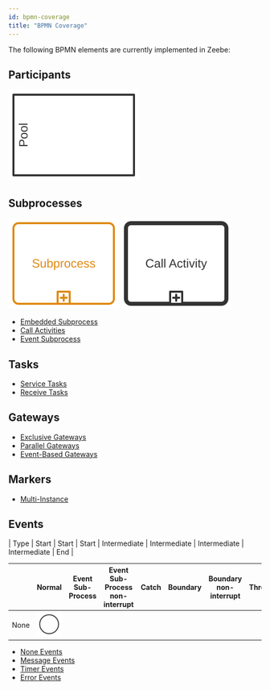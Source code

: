 ```yaml
---
id: bpmn-coverage
title: "BPMN Coverage"
---
```


The following BPMN elements are currently implemented in Zeebe:

## Participants

![participants](./elements/participants.svg)

## Subprocesses

[![Embedded Subprocess](./elements/embedded-subprocess.svg)](embedded-subprocesses/embedded-subprocesses.md)
[![Call Activity](./elements/call-activity.svg)](call-activities/call-activities.md)

- [Embedded Subprocess](embedded-subprocesses/embedded-subprocesses.md)
- [Call Activities](call-activities/call-activities.md)
- [Event Subprocess](event-subprocesses/event-subprocesses.md)

## Tasks

- [Service Tasks](service-tasks/service-tasks.md)
- [Receive Tasks](receive-tasks/receive-tasks.md)

## Gateways

- [Exclusive Gateways](exclusive-gateways/exclusive-gateways.md)
- [Parallel Gateways](parallel-gateways/parallel-gateways.md)
- [Event-Based Gateways](event-based-gateways/event-based-gateways.md)

## Markers

- [Multi-Instance](multi-instance/multi-instance.md)

## Events

| Type | Start | Start | Start | Intermediate | Intermediate | Intermediate | Intermediate | End |

|      | Normal                                 | Event Sub-Process | Event Sub-Process non-interrupt | Catch | Boundary | Boundary non-interrupt | Throw |     |
| ---- | -------------------------------------- | ----------------- | ------------------------------- | ----- | -------- | ---------------------- | ----- | --- |
| None | ![non event](./elements/non-event.svg) |                   |                                 |       |          |                        |       |     |

- [None Events](none-events/none-events.md)
- [Message Events](message-events/message-events.md)
- [Timer Events](timer-events/timer-events.md)
- [Error Events](error-events/error-events.md)

<!--
<div class="bpmn-symbols">

  <div>
    <div class="bpmn-symbol-group">
      <h3>Participants</h3>
      <div style="position: relative">
        <div class="bpmn-symbol-container implemented">
          <svg height="90" version="1.1" width="130" xmlns="http://www.w3.org/2000/svg">
            <rect x="5" y="5" width="120" height="80" r="0" rx="0" ry="0" fill="none" stroke="#333333" style="stroke-linecap: round; stroke-linejoin: round; stroke-opacity: 1;" stroke-width="2" stroke-linecap="round" stroke-linejoin="round" stroke-opacity="1"></rect>
            <text x="15" y="45" text-anchor="middle" font="10px &quot;Arial&quot;" stroke="none" fill="#333333" style="text-anchor: middle; font-style: normal; font-variant: normal; font-weight: normal; font-stretch: normal; font-size: 12px; line-height: normal; font-family: Arial, Helvetica, sans-serif;" transform="matrix(0,-1,1,0,-30.0156,59.9844)" font-size="12px" font-family="Arial, Helvetica, sans-serif">
              <tspan dy="4">Pool</tspan>
            </text>
          </svg>
        </div>
        <div style="position: absolute; top: 0; left: 24px; z-index: 2" class="bpmn-symbol-container implemented">
          <svg height="90" version="1.1" width="106" xmlns="http://www.w3.org/2000/svg">
            <rect x="5" y="5" width="96" height="80" r="0" rx="0" ry="0" fill="none" stroke="#333333" stroke-width="2" stroke-linecap="round" stroke-linejoin="round" stroke-opacity="1" style="stroke-linecap: round; stroke-linejoin: round; stroke-opacity: 1;"></rect>
            <text x="15" y="45" text-anchor="middle" font="10px &quot;Arial&quot;" stroke="none" style="text-anchor: middle; font-style: normal; font-variant: normal; font-weight: normal; font-stretch: normal; font-size: 12px; line-height: normal; font-family: Arial, Helvetica, sans-serif; color:black;" transform="matrix(0,-1,1,0,-30.0078,59.9922)" font-size="12px" font-family="Arial, Helvetica, sans-serif">
              <tspan dy="4">Lane</tspan>
            </text>
          </svg>
        </div>
      </div>
    </div>
  </div>
  <div>
    <div class="bpmn-symbol-group">
      <h3>Subprocesses</h3>
        <a href="/bpmn-workflows/embedded-subprocesses/embedded-subprocesses.html">
          <div class="bpmn-symbol-container implemented">
            <svg height="90" version="1.1" width="110" xmlns="http://www.w3.org/2000/svg" style="overflow: hidden; position: relative; left: -0.375px;">
              <rect x="5" y="5" width="100" height="80" r="5" rx="5" ry="5" fill="#ffffff" stroke="#333333" stroke-width="2" stroke-linecap="round" stroke-linejoin="round" stroke-opacity="1" style="stroke-linecap: round; stroke-linejoin: round; stroke-opacity: 1;"></rect>
              <rect x="49" y="73" width="12" height="12" r="0" rx="0" ry="0" fill="#ffffff" stroke="#333333" stroke-width="2" stroke-linecap="round" stroke-linejoin="round" stroke-opacity="1" style="stroke-linecap: round; stroke-linejoin: round; stroke-opacity: 1;"></rect>
              <path fill="none" stroke="#333333" d="M50,71V77M47,74H53" stroke-width="2" stroke-linecap="round" stroke-linejoin="round" stroke-opacity="1" transform="matrix(1,0,0,1,5,5)" style="stroke-linecap: round; stroke-linejoin: round; stroke-opacity: 1;"></path>
              <text x="55" y="45" text-anchor="middle" font="10px &quot;Arial&quot;" stroke="none" fill="#333333" style="text-anchor: middle; font-style: normal; font-variant: normal; font-weight: normal; font-stretch: normal; font-size: 12px; line-height: normal; font-family: Arial, Helvetica, sans-serif;" font-size="12px" font-family="Arial, Helvetica, sans-serif">
                <tspan dy="4">Subprocess</tspan>
              </text>
            </svg>
            <span class="fa fa-link bpmn-symbol-link"></span>
          </div>
        </a>
        <a href="/bpmn-workflows/call-activities/call-activities.html">
            <div class="bpmn-symbol-container implemented">
            <svg height="90" version="1.1" width="110" xmlns="http://www.w3.org/2000/svg" style="overflow: hidden; position: relative; left: -0.25px;">
              <rect x="5" y="5" width="100" height="80" r="5" rx="5" ry="5" fill="#ffffff" stroke="#333333" stroke-width="4" stroke-linecap="round" stroke-linejoin="round" stroke-opacity="1" style="stroke-linecap: round; stroke-linejoin: round; stroke-opacity: 1;"></rect>
              <rect x="49" y="73" width="12" height="12" r="0" rx="0" ry="0" fill="#ffffff" stroke="#333333" stroke-width="2" stroke-linecap="round" stroke-linejoin="round" stroke-opacity="1" style="stroke-linecap: round; stroke-linejoin: round; stroke-opacity: 1;"></rect>
              <path fill="none" stroke="#333333" d="M50,71V77M47,74H53" stroke-width="2" stroke-linecap="round" stroke-linejoin="round" stroke-opacity="1" transform="matrix(1,0,0,1,5,5)" style="stroke-linecap: round; stroke-linejoin: round; stroke-opacity: 1;"></path>
              <text x="55" y="45" text-anchor="middle" font="10px &quot;Arial&quot;" stroke="none" fill="#333333" style="text-anchor: middle; font-style: normal; font-variant: normal; font-weight: normal; font-stretch: normal; font-size: 12px; line-height: normal; font-family: Arial, Helvetica, sans-serif;" font-size="12px" font-family="Arial, Helvetica, sans-serif">
                <tspan dy="4">Call Activity</tspan>
              </text>
            </svg>
            <span class="fa fa-link bpmn-symbol-link"></span>
          </div>
        </a>
      <a href="/bpmn-workflows/event-subprocesses/event-subprocesses.html">
        <div class="bpmn-symbol-container implemented">
          <svg height="90" version="1.1" width="110" xmlns="http://www.w3.org/2000/svg" style="overflow: hidden; position: relative; left: -0.125px;">
            <rect x="5" y="5" width="100" height="80" r="5" rx="5" ry="5" fill="#ffffff" stroke="#333333" stroke-width="1" stroke-linecap="round" stroke-linejoin="round" stroke-opacity="1" stroke-dasharray="2,2" style="stroke-linecap: round; stroke-linejoin: round; stroke-opacity: 1;"></rect>
            <rect x="49" y="73" width="12" height="12" r="0" rx="0" ry="0" fill="#ffffff" stroke="#333333" stroke-width="2" stroke-linecap="round" stroke-linejoin="round" stroke-opacity="1" style="stroke-linecap: round; stroke-linejoin: round; stroke-opacity: 1;"></rect>
            <path fill="none" stroke="#333333" d="M50,71V77M47,74H53" stroke-width="2" stroke-linecap="round" stroke-linejoin="round" stroke-opacity="1" transform="matrix(1,0,0,1,5,5)" style="stroke-linecap: round; stroke-linejoin: round; stroke-opacity: 1;"></path>
            <text x="55" y="45" text-anchor="middle" font="10px &quot;Arial&quot;" stroke="none" fill="#333333" style="text-anchor: middle; font-style: normal; font-variant: normal; font-weight: normal; font-stretch: normal; font-size: 12px; line-height: normal; font-family: Arial, Helvetica, sans-serif;" font-size="12px" font-family="Arial, Helvetica, sans-serif">
              <tspan dy="-3.1953125">Event</tspan>
              <tspan dy="14.399999999999999" x="55">Subprocess</tspan>
            </text>
          </svg>
					<span class="fa fa-link bpmn-symbol-link"></span>
        </div>
      </a>
      <div class="bpmn-symbol-container">
        <svg height="90" version="1.1" width="110" xmlns="http://www.w3.org/2000/svg">
          <rect x="5" y="5" width="100" height="80" r="5" rx="5" ry="5" fill="#ffffff" stroke="#333333" stroke-width="2" stroke-linecap="round" stroke-linejoin="round" stroke-opacity="1" style="stroke-linecap: round; stroke-linejoin: round; stroke-opacity: 1;"></rect>
          <rect x="8" y="8" width="94" height="74" r="3" rx="3" ry="3" fill="#ffffff" stroke="#333333" stroke-width="2" stroke-linecap="round" stroke-linejoin="round" stroke-opacity="1" style="stroke-linecap: round; stroke-linejoin: round; stroke-opacity: 1;"></rect>
          <rect x="49" y="73" width="12" height="12" r="0" rx="0" ry="0" fill="#ffffff" stroke="#333333" stroke-width="2" stroke-linecap="round" stroke-linejoin="round" stroke-opacity="1" style="stroke-linecap: round; stroke-linejoin: round; stroke-opacity: 1;"></rect>
          <path fill="none" stroke="#333333" d="M50,71V77M47,74H53" stroke-width="2" stroke-linecap="round" stroke-linejoin="round" stroke-opacity="1" transform="matrix(1,0,0,1,5,5)" style="stroke-linecap: round; stroke-linejoin: round; stroke-opacity: 1;"></path>
          <text x="55" y="45" text-anchor="middle" font="10px &quot;Arial&quot;" stroke="none" fill="#333333" style="text-anchor: middle; font-style: normal; font-variant: normal; font-weight: normal; font-stretch: normal; font-size: 12px; line-height: normal; font-family: Arial, Helvetica, sans-serif;" font-size="12px" font-family="Arial, Helvetica, sans-serif">
            <tspan dy="4">Transaction</tspan>
          </text>
        </svg>
        <a href="">
          <span class="glyphicon glyphicon-eye-open"></span>
        </a>
      </div>
    </div>
  </div>
  <div>
    <div class="bpmn-symbol-group">
      <h3>Tasks</h3>
      <a href="/bpmn-workflows/service-tasks/service-tasks.html">
        <div class="bpmn-symbol-container implemented">
          <svg height="90" version="1.1" width="110" xmlns="http://www.w3.org/2000/svg">
            <rect x="5" y="5" width="100" height="80" r="5" rx="5" ry="5" fill="#ffffff" stroke="#333333" stroke-width="2" stroke-linecap="round" stroke-linejoin="round" stroke-opacity="1" style="stroke-linecap: round; stroke-linejoin: round; stroke-opacity: 1;"></rect>
            <text x="55" y="45" text-anchor="middle" font="10px &quot;Arial&quot;" stroke="none" fill="#333333" style="text-anchor: middle; font-style: normal; font-variant: normal; font-weight: normal; font-stretch: normal; font-size: 12px; line-height: normal; font-family: Arial, Helvetica, sans-serif;" font-size="12px" font-family="Arial, Helvetica, sans-serif">
              <tspan dy="4">Service Task</tspan>
            </text>
            <path fill="#ffffff" stroke="#333333" d="M20.347,4.895L17.786,7.455L18.729000000000003,9.732L22.353,9.732L22.353,13.114999999999998L18.731,13.114999999999998L17.788,15.392L20.351,17.955L17.958,20.346999999999998L15.396999999999998,17.785999999999998L13.119999999999997,18.729L13.119999999999997,22.352999999999998L9.736999999999998,22.352999999999998L9.736999999999998,18.730999999999998L7.46,17.788L4.897,20.35L2.506,17.958L5.066,15.397L4.124,13.12L0.49999999999999956,13.12L0.49999999999999956,9.736999999999998L4.1209999999999996,9.736999999999998L5.0649999999999995,7.4609999999999985L2.5029999999999997,4.897999999999998L4.895,2.505999999999998L7.455,5.065999999999998L9.732,4.124999999999998L9.732,0.4999999999999982L13.116,0.4999999999999982L13.116,4.120999999999999L15.392,5.063999999999998L17.954,2.5019999999999984Z" stroke-width="1.4999999999999998" stroke-linecap="round" stroke-linejoin="round" stroke-opacity="1" transform="matrix(0.8,0,0,0.8,7.2853,7.2853)" style="stroke-linecap: round; stroke-linejoin: round; stroke-opacity: 1;"></path>
            <path fill="#ffffff" stroke="#333333" d="M15.141,11.426C15.141,13.477185,13.478186,15.14,11.427,15.14C9.3758145,15.14,7.7130000999999995,13.477185,7.7130000999999995,11.426C7.7130000999999995,9.3748141,9.375814499999999,7.7119997,11.427,7.7119997C13.478185999999999,7.7119997,15.141,9.3748141,15.141,11.426Z" stroke-width="1.4999999999999998" stroke-linecap="round" stroke-linejoin="round" stroke-opacity="1" transform="matrix(0.8,0,0,0.8,7.2854,7.2852)" style="stroke-linecap: round; stroke-linejoin: round; stroke-opacity: 1;"></path>
            <path fill="#ffffff" stroke="#333333" d="M26.347,10.895L23.786,13.455L24.729000000000003,15.732L28.353,15.732L28.353,19.115L24.731,19.115L23.788,21.392L26.351,23.955L23.958,26.346999999999998L21.397,23.785999999999998L19.119999999999997,24.729L19.119999999999997,28.352999999999998L15.736999999999998,28.352999999999998L15.736999999999998,24.730999999999998L13.459999999999997,23.787999999999997L10.896999999999997,26.349999999999998L8.505999999999997,23.958L11.065999999999997,21.397L10.123999999999997,19.119999999999997L6.4999999999999964,19.119999999999997L6.4999999999999964,15.736999999999998L10.120999999999997,15.736999999999998L11.064999999999998,13.460999999999999L8.502999999999998,10.897999999999998L10.894999999999998,8.505999999999998L13.454999999999998,11.065999999999999L15.732,10.124999999999998L15.732,6.499999999999998L19.116,6.499999999999998L19.116,10.120999999999999L21.392,11.063999999999998L23.954,8.501999999999999Z" stroke-width="1.4999999999999998" stroke-linecap="round" stroke-linejoin="round" stroke-opacity="1" transform="matrix(0.8,0,0,0.8,8.4853,8.4853)" style="stroke-linecap: round; stroke-linejoin: round; stroke-opacity: 1;"></path>
            <path fill="#ffffff" stroke="#333333" d="M21.141,17.426001C21.141,19.477186,19.478185999999997,21.140000999999998,17.427,21.140000999999998C15.375814,21.140000999999998,13.713,19.477186,13.713,17.426001C13.713,15.374815,15.375813999999998,13.712000999999999,17.427,13.712000999999999C19.478186,13.712000999999999,21.141,15.374814999999998,21.141,17.426001Z" stroke-width="1.4999999999999998" stroke-linecap="round" stroke-linejoin="round" stroke-opacity="1" transform="matrix(0.8,0,0,0.8,8.4854,8.4852)" style="stroke-linecap: round; stroke-linejoin: round; stroke-opacity: 1;"></path>
          </svg>
          <span class="fa fa-link bpmn-symbol-link"></span>
        </div>
      </a>
      <div class="bpmn-symbol-container">
        <svg height="90" version="1.1" width="110" xmlns="http://www.w3.org/2000/svg" style="overflow: hidden; position: relative; left: -0.875px;">
          <rect x="5" y="5" width="100" height="80" r="5" rx="5" ry="5" fill="#ffffff" stroke="#333333" stroke-width="2" stroke-linecap="round" stroke-linejoin="round" stroke-opacity="1" style="stroke-linecap: round; stroke-linejoin: round; stroke-opacity: 1;"></rect>
          <text x="55" y="45" text-anchor="middle" font="10px &quot;Arial&quot;" stroke="none" fill="#333333" style="text-anchor: middle; font-style: normal; font-variant: normal; font-weight: normal; font-stretch: normal; font-size: 12px; line-height: normal; font-family: Arial, Helvetica, sans-serif;" font-size="12px" font-family="Arial, Helvetica, sans-serif">
            <tspan dy="4">User Task</tspan>
          </text>
          <path fill="#f4f6f7" stroke="#333333" d="M6.0095,22.5169H22.8676V17.0338C22.8676,17.0338,21.2345,14.2919,17.9095,13.4169H11.434500000000002C8.342600000000001,14.35,5.951400000000001,17.4419,5.951400000000001,17.4419L6.009500000000001,22.5169Z" stroke-width="0.69999999" stroke-linecap="round" stroke-linejoin="round" stroke-opacity="1" transform="matrix(1,0,0,1,5,5)" style="stroke-linecap: round; stroke-linejoin: round; stroke-opacity: 1;"></path>
          <path fill="none" stroke="#333333" d="M9.8,19.6L9.8,22.400000000000002" stroke-width="0.69999999" stroke-linecap="round" stroke-linejoin="round" stroke-opacity="1" transform="matrix(1,0,0,1,5,5)" style="stroke-linecap: round; stroke-linejoin: round; stroke-opacity: 1;"></path>
          <path fill="#333333" stroke="#333333" d="M19.6,19.6L19.6,22.400000000000002" stroke-width="0.69999999" stroke-linecap="round" stroke-linejoin="round" stroke-opacity="1" transform="matrix(1,0,0,1,5,5)" style="stroke-linecap: round; stroke-linejoin: round; stroke-opacity: 1;"></path>
          <circle cx="19.5" cy="13.5" r="5" fill="#333333" stroke="#333333" stroke-width="2" stroke-linecap="round" stroke-linejoin="round" stroke-opacity="1" transform="matrix(0.75,0,0,0.75,4.875,3.375)" style="stroke-linecap: round; stroke-linejoin: round; stroke-opacity: 1;"></circle>
          <path fill="#f0eff0" stroke="#333333" d="M11.2301,10.5581C11.2301,10.5581,13.1999,8.8599,14.9933,9.293199999999999C16.7867,9.726499999999998,18.2301,8.8081,18.2301,8.8081C18.4051,9.9897,18.2595,11.4331,17.2095,12.716899999999999C17.2095,12.716899999999999,17.967599999999997,13.2419,17.967599999999997,13.7669C17.967599999999997,14.2919,18.055099999999996,15.0794,17.267599999999998,15.8669C16.480099999999997,16.6544,13.417599999999998,16.7419,12.542599999999998,15.8669C11.667599999999998,14.9919,11.667599999999998,14.5838,11.667599999999998,14C11.667599999999998,13.4162,12.075699999999998,13.125,12.542599999999998,12.6581C11.784499999999998,12.25,10.793299999999999,10.9956,11.230099999999998,10.5581Z" stroke-width="0.69999999" stroke-linecap="round" stroke-linejoin="round" stroke-opacity="1" transform="matrix(1,0,0,1,5,5)" style="stroke-linecap: round; stroke-linejoin: round; stroke-opacity: 1;"></path>
        </svg>
        <a href="">
          <span class="glyphicon glyphicon-eye-open"></span>
        </a>
      </div>
      <div class="bpmn-symbol-container">
        <svg height="90" version="1.1" width="110" xmlns="http://www.w3.org/2000/svg" style="overflow: hidden; position: relative; left: -0.75px;">
          <rect x="5" y="5" width="100" height="80" r="5" rx="5" ry="5" fill="#ffffff" stroke="#333333" stroke-width="2" stroke-linecap="round" stroke-linejoin="round" stroke-opacity="1" style="stroke-linecap: round; stroke-linejoin: round; stroke-opacity: 1;"></rect>
          <text x="55" y="45" text-anchor="middle" font="10px &quot;Arial&quot;" stroke="none" fill="#333333" style="text-anchor: middle; font-style: normal; font-variant: normal; font-weight: normal; font-stretch: normal; font-size: 12px; line-height: normal; font-family: Arial, Helvetica, sans-serif;" font-size="12px" font-family="Arial, Helvetica, sans-serif">
            <tspan dy="4">Script Task</tspan>
          </text>
          <path fill="#ffffff" stroke="#333333" d="M6.402,0.5H20.902C20.902,0.5,15.069,3.333,15.069,6.083S19.486,12.083,19.486,15.25S15.319,20.333,15.319,20.333H0.235C0.235,20.333,5.235,17.665999999999997,5.235,15.332999999999998S0.6520000000000001,8.582999999999998,0.6520000000000001,6.082999999999998S6.402,0.5,6.402,0.5ZM3.5,4.5L13.5,4.5M3.8,8.5L13.8,8.5M6.3,12.5L16.3,12.5M6.5,16.5L16.5,16.5" stroke-width="1.6666666666666667" stroke-linecap="round" stroke-linejoin="round" stroke-opacity="1" transform="matrix(0.6,0,0,0.6,9.2274,9.1666)" style="stroke-linecap: round; stroke-linejoin: round; stroke-opacity: 1;"></path>
        </svg>
        <a href="">
          <span class="glyphicon glyphicon-eye-open"></span>
        </a>
      </div>
      <div class="bpmn-symbol-container">
        <svg height="90" version="1.1" width="110" xmlns="http://www.w3.org/2000/svg" style="overflow: hidden; position: relative; left: -0.625px;">
          <rect x="5" y="5" width="100" height="80" r="5" rx="5" ry="5" fill="#ffffff" stroke="#333333" stroke-width="2" stroke-linecap="round" stroke-linejoin="round" stroke-opacity="1" style="stroke-linecap: round; stroke-linejoin: round; stroke-opacity: 1;"></rect>
          <text x="55" y="45" text-anchor="middle" font="10px &quot;Arial&quot;" stroke="none" fill="#333333" style="text-anchor: middle; font-style: normal; font-variant: normal; font-weight: normal; font-stretch: normal; font-size: 12px; line-height: normal; font-family: Arial, Helvetica, sans-serif;" font-size="12px" font-family="Arial, Helvetica, sans-serif">
            <tspan dy="-3.1953125">Business Rule</tspan>
            <tspan dy="14.399999999999999" x="55">Task</tspan>
          </text>
          <rect x="10" y="9" width="17" height="12" r="0" rx="0" ry="0" fill="#ffffff" stroke="#333333" stroke-width="1" stroke-linecap="round" stroke-linejoin="round" stroke-opacity="1" style="stroke-linecap: round; stroke-linejoin: round; stroke-opacity: 1;"></rect>
          <rect x="10" y="9" width="17" height="4" r="0" rx="0" ry="0" fill="#333333" stroke="#333333" stroke-width="1" stroke-linecap="round" stroke-linejoin="round" stroke-opacity="1" style="stroke-linecap: round; stroke-linejoin: round; stroke-opacity: 1;"></rect>
          <path fill="none" stroke="#333333" d="M2,10L19,10M7,4L7,14" stroke-width="1" stroke-linecap="butt" stroke-linejoin="butt" stroke-opacity="1" transform="matrix(1,0,0,1,8,7)" style="stroke-linecap: butt; stroke-linejoin: round; stroke-opacity: 1;"></path>
        </svg>
        <a href="">
          <span class="glyphicon glyphicon-eye-open"></span>
        </a>
      </div>
      <div class="bpmn-symbol-container">
        <svg height="90" version="1.1" width="110" xmlns="http://www.w3.org/2000/svg" style="overflow: hidden; position: relative; left: -0.5px;">
          <rect x="5" y="5" width="100" height="80" r="5" rx="5" ry="5" fill="#ffffff" stroke="#333333" stroke-width="2" stroke-linecap="round" stroke-linejoin="round" stroke-opacity="1" style="stroke-linecap: round; stroke-linejoin: round; stroke-opacity: 1;"></rect>
          <text x="55" y="45" text-anchor="middle" font="10px &quot;Arial&quot;" stroke="none" fill="#333333" style="text-anchor: middle; font-style: normal; font-variant: normal; font-weight: normal; font-stretch: normal; font-size: 12px; line-height: normal; font-family: Arial, Helvetica, sans-serif;" font-size="12px" font-family="Arial, Helvetica, sans-serif">
            <tspan dy="4">Manual Task</tspan>
          </text>
          <path fill="#ffffff" stroke="#333333" d="M0.5,3.751L4.583,0.5009999999999999C4.583,0.5009999999999999,15.749,0.5839999999999999,16.666,0.5839999999999999S14.249,3.5009999999999994,15.166,3.5009999999999994S26.833,3.5009999999999994,27.75,3.5009999999999994C28.916,5.209,27.582,6.667999999999999,26.916,7.167999999999999S27.791,9.084999999999999,25.916,11.584999999999999C25.166,11.834999999999999,26.666,13.459999999999999,24.583000000000002,14.918C23.416,15.501,25.166,16.46,23.333000000000002,17.750999999999998C22.166,17.750999999999998,2.5000000000000036,17.833999999999996,2.5000000000000036,17.833999999999996L0.5000000000000036,16.500999999999998V3.751ZM13.5,7L27,7M13.5,11L26,11M14,14.5L25,14.5M8.2,3.1L15,3.1" stroke-width="1.6666666666666667" stroke-linecap="round" stroke-linejoin="round" stroke-opacity="1" transform="matrix(0.6,0,0,0.6,10.7422,8.667)" style="stroke-linecap: round; stroke-linejoin: round; stroke-opacity: 1;"></path>
        </svg>
        <a href="">
          <span class="glyphicon glyphicon-eye-open"></span>
        </a>
      </div>
      <a href="/bpmn-workflows/receive-tasks/receive-tasks.html">
        <div class="bpmn-symbol-container implemented">
          <svg height="90" version="1.1" width="110" xmlns="http://www.w3.org/2000/svg" style="overflow: hidden; position: relative; left: -0.375px;">
            <rect x="5" y="5" width="100" height="80" r="5" rx="5" ry="5" fill="#ffffff" stroke="#333333" stroke-width="2" stroke-linecap="round" stroke-linejoin="round" stroke-opacity="1" style="stroke-linecap: round; stroke-linejoin: round; stroke-opacity: 1;"></rect>
            <text x="55" y="45" text-anchor="middle" font="10px &quot;Arial&quot;" stroke="none" fill="#333333" style="text-anchor: middle; font-style: normal; font-variant: normal; font-weight: normal; font-stretch: normal; font-size: 12px; line-height: normal; font-family: Arial, Helvetica, sans-serif;" font-size="12px" font-family="Arial, Helvetica, sans-serif">
              <tspan dy="4">Receive Task</tspan>
            </text>
            <path fill="#ffffff" stroke="#333333" d="M7,10L7,20L23,20L23,10ZM7,10L15,16L23,10" stroke-width="1" stroke-linecap="round" stroke-linejoin="round" stroke-opacity="1" transform="matrix(1,0,0,1,5,5)" style="stroke-linecap: round; stroke-linejoin: round; stroke-opacity: 1;"></path>
          </svg>
          <span class="fa fa-link bpmn-symbol-link"></span>
        </div>
      </a>
      <div class="bpmn-symbol-container">
        <svg height="90" version="1.1" width="110" xmlns="http://www.w3.org/2000/svg" style="overflow: hidden; position: relative; left: -0.25px;">
          <rect x="5" y="5" width="100" height="80" r="5" rx="5" ry="5" fill="#ffffff" stroke="#333333" stroke-width="2" stroke-linecap="round" stroke-linejoin="round" stroke-opacity="1" style="stroke-linecap: round; stroke-linejoin: round; stroke-opacity: 1;"></rect>
          <text x="55" y="45" text-anchor="middle" font="10px &quot;Arial&quot;" stroke="none" fill="#333333" style="text-anchor: middle; font-style: normal; font-variant: normal; font-weight: normal; font-stretch: normal; font-size: 12px; line-height: normal; font-family: Arial, Helvetica, sans-serif;" font-size="12px" font-family="Arial, Helvetica, sans-serif">
            <tspan dy="4">Undefined Task</tspan>
          </text>
        </svg>
      </div>
      <div class="bpmn-symbol-container">
        <svg height="90" version="1.1" width="110" xmlns="http://www.w3.org/2000/svg">
          <rect x="5" y="5" width="100" height="80" r="5" rx="5" ry="5" fill="#ffffff" stroke="#333333" stroke-width="2" stroke-linecap="round" stroke-linejoin="round" stroke-opacity="1" style="stroke-linecap: round; stroke-linejoin: round; stroke-opacity: 1;"></rect>
          <text x="55" y="45" text-anchor="middle" font="10px &quot;Arial&quot;" stroke="none" fill="#333333" style="text-anchor: middle; font-style: normal; font-variant: normal; font-weight: normal; font-stretch: normal; font-size: 12px; line-height: normal; font-family: Arial, Helvetica, sans-serif;" font-size="12px" font-family="Arial, Helvetica, sans-serif">
            <tspan dy="4">Send Task</tspan>
          </text>
          <path fill="#333333" stroke="none" d="M7,9L15,15L23,9ZM7,10L7,20L23,20L23,10L15,16Z" stroke-width="2" stroke-linecap="round" stroke-linejoin="round" stroke-opacity="1" transform="matrix(1,0,0,1,3,1)" style="stroke-linecap: round; stroke-linejoin: round; stroke-opacity: 1;"></path>
        </svg>
        <a href="">
          <span class="glyphicon glyphicon-eye-open"></span>
        </a>
      </div>
      <div class="bpmn-symbol-container">
        <svg height="90" version="1.1" width="110" xmlns="http://www.w3.org/2000/svg" style="overflow: hidden; position: relative; left: -0.875px;">
          <rect x="5" y="5" width="100" height="80" r="5" rx="5" ry="5" fill="#ffffff" stroke="#333333" stroke-width="2" stroke-linecap="round" stroke-linejoin="round" stroke-opacity="1" style="stroke-linecap: round; stroke-linejoin: round; stroke-opacity: 1;"></rect>
          <text x="55" y="45" text-anchor="middle" font="10px &quot;Arial&quot;" stroke="none" fill="#333333" style="text-anchor: middle; font-style: normal; font-variant: normal; font-weight: normal; font-stretch: normal; font-size: 12px; line-height: normal; font-family: Arial, Helvetica, sans-serif;" font-size="12px" font-family="Arial, Helvetica, sans-serif">
            <tspan dy="-3.1953125">Receive Task</tspan>
            <tspan dy="14.399999999999999" x="55">(instantiated)</tspan>
          </text>
          <circle cx="20" cy="20" r="12" fill="#ffffff" stroke="#333333" stroke-width="1" stroke-linecap="round" stroke-linejoin="round" stroke-opacity="1" style="stroke-linecap: round; stroke-linejoin: round; stroke-opacity: 1;"></circle>
          <path fill="#ffffff" stroke="#333333" d="M7,10L7,20L23,20L23,10ZM7,10L15,16L23,10" stroke-width="1" stroke-linecap="round" stroke-linejoin="round" stroke-opacity="1" transform="matrix(1,0,0,1,5,5)" style="stroke-linecap: round; stroke-linejoin: round; stroke-opacity: 1;"></path>
        </svg>
      </div>
    </div>
  </div>
  <div>
    <div class="bpmn-symbol-group">
      <h3>Gateways</h3>
      <a href="/bpmn-workflows/exclusive-gateways/exclusive-gateways.html">
        <div class="bpmn-symbol-container implemented">
          <svg height="60" version="1.1" width="60" xmlns="http://www.w3.org/2000/svg">
            <path fill="#ffffff" stroke="#333333" d="M5,25L25,5L45,25L25,45L5,25" stroke-width="2" stroke-linecap="round" stroke-linejoin="round" stroke-opacity="1" style="stroke-linecap: round; stroke-linejoin: round; stroke-opacity: 1;"></path>
            <text x="13" y="55" text-anchor="start" font="10px &quot;Arial&quot;" stroke="none" fill="#333333" style="text-anchor: start; font-style: normal; font-variant: normal; font-weight: normal; font-stretch: normal; font-size: 12px; line-height: normal; font-family: Arial, Helvetica, sans-serif;" font-size="12px" font-family="Arial, Helvetica, sans-serif">
              <tspan dy="4">XOR</tspan>
            </text>
            <path fill="#333333" stroke="#333333" d="M13.25,12.0625L18.5,20.5L13.25,28.9375L17.25,28.9375L20.5,23.6875L23.75,28.9375L27.65625,28.9375L22.4375,20.5L27.65625,12.0625L23.75,12.0625L20.5,17.3125L17.25,12.0625L13.25,12.0625Z" stroke-opacity="1" stroke-width="1" transform="matrix(1,0,0,1,5,5)" style="stroke-opacity: 1;"></path>
          </svg>
          <span class="fa fa-link bpmn-symbol-link"></span>
        </div>
      </a>
      <div class="bpmn-symbol-container">
        <svg height="60" version="1.1" width="60" xmlns="http://www.w3.org/2000/svg" style="overflow: hidden; position: relative; left: -0.875px;">
          <path fill="#ffffff" stroke="#333333" d="M5,25L25,5L45,25L25,45L5,25" stroke-width="2" stroke-linecap="round" stroke-linejoin="round" stroke-opacity="1" style="stroke-linecap: round; stroke-linejoin: round; stroke-opacity: 1;"></path>
          <text x="15" y="55" text-anchor="start" font="10px &quot;Arial&quot;" stroke="none" fill="#333333" style="text-anchor: start; font-style: normal; font-variant: normal; font-weight: normal; font-stretch: normal; font-size: 12px; line-height: normal; font-family: Arial, Helvetica, sans-serif;" font-size="12px" font-family="Arial, Helvetica, sans-serif">
            <tspan dy="4">OR</tspan>
          </text>
          <circle cx="25" cy="25" r="9.428571428571429" fill="none" stroke="#333333" stroke-opacity="1" stroke-width="3" style="stroke-opacity: 1;"></circle>
        </svg>
        <a href="">
          <span class="glyphicon glyphicon-eye-open"></span>
        </a>
      </div>
      <a href="/bpmn-workflows/parallel-gateways/parallel-gateways.html">
        <div class="bpmn-symbol-container implemented">
          <svg height="60" version="1.1" width="60" xmlns="http://www.w3.org/2000/svg" style="overflow: hidden; position: relative; left: -0.75px;">
            <path fill="#ffffff" stroke="#333333" d="M5,25L25,5L45,25L25,45L5,25" stroke-width="2" stroke-linecap="round" stroke-linejoin="round" stroke-opacity="1" style="stroke-linecap: round; stroke-linejoin: round; stroke-opacity: 1;"></path>
            <text x="13" y="55" text-anchor="start" font="10px &quot;Arial&quot;" stroke="none" fill="#333333" style="text-anchor: start; font-style: normal; font-variant: normal; font-weight: normal; font-stretch: normal; font-size: 12px; line-height: normal; font-family: Arial, Helvetica, sans-serif;" font-size="12px" font-family="Arial, Helvetica, sans-serif">
              <tspan dy="4">AND</tspan>
            </text>
            <path fill="none" stroke="#333333" d="M11.25,20.5L30.25,20.5M20.5,11.25L20.5,30.25" stroke-opacity="1" stroke-width="4" transform="matrix(1,0,0,1,5,5)" style="stroke-opacity: 1;"></path>
          </svg>
          <span class="fa fa-link bpmn-symbol-link"></span>
        </div>
      </a>
      <a href="/bpmn-workflows/event-based-gateways/event-based-gateways.html">
	      <div class="bpmn-symbol-container implemented">
	        <svg height="60" version="1.1" width="60" xmlns="http://www.w3.org/2000/svg" style="overflow: hidden; position: relative; left: -0.625px;">
	          <path fill="#ffffff" stroke="#333333" d="M5,25L25,5L45,25L25,45L5,25" stroke-width="2" stroke-linecap="round" stroke-linejoin="round" stroke-opacity="1" style="stroke-linecap: round; stroke-linejoin: round; stroke-opacity: 1;"></path>
	          <text x="11" y="55" text-anchor="start" font="10px &quot;Arial&quot;" stroke="none" fill="#333333" style="text-anchor: start; font-style: normal; font-variant: normal; font-weight: normal; font-stretch: normal; font-size: 12px; line-height: normal; font-family: Arial, Helvetica, sans-serif;" font-size="12px" font-family="Arial, Helvetica, sans-serif">
	            <tspan dy="4">Event</tspan>
	          </text>
	          <circle cx="25" cy="25" r="12.121212121212121" fill="none" stroke="#333333" stroke-opacity="1" stroke-width="1" style="stroke-opacity: 1;"></circle>
	          <circle cx="25" cy="25" r="10.121212121212121" fill="none" stroke="#333333" stroke-opacity="1" stroke-width="1" style="stroke-opacity: 1;"></circle>
	          <path fill="none" stroke="#333333" d="M24.827514,26.844972L15.759248000000001,26.844216L12.957720300000002,18.219549L20.294545,12.889969L27.630481000000003,18.220774L24.827514,26.844972Z" stroke-width="1.5" stroke-linecap="round" stroke-linejoin="round" stroke-opacity="1" transform="matrix(1,0,0,1,5,5)" style="stroke-linecap: round; stroke-linejoin: round; stroke-opacity: 1;"></path>
	        </svg>
	        <span class="fa fa-link bpmn-symbol-link"></span>
	      </div>
      </a>
      <div class="bpmn-symbol-container">
        <svg height="60" version="1.1" width="60" xmlns="http://www.w3.org/2000/svg" style="overflow: hidden; position: relative; left: -0.875px;">
          <path fill="#ffffff" stroke="#333333" d="M5,25L25,5L45,25L25,45L5,25" stroke-width="2" stroke-linecap="round" stroke-linejoin="round" stroke-opacity="1" style="stroke-linecap: round; stroke-linejoin: round; stroke-opacity: 1;"></path>
          <text x="1" y="55" text-anchor="start" font="10px &quot;Arial&quot;" stroke="none" fill="#333333" style="text-anchor: start; font-style: normal; font-variant: normal; font-weight: normal; font-stretch: normal; font-size: 12px; line-height: normal; font-family: Arial, Helvetica, sans-serif;" font-size="12px" font-family="Arial, Helvetica, sans-serif">
            <tspan dy="4">Complex</tspan>
          </text>
          <g transform="scale(0.75) translate(7.5, 7.5)">
            <path d="m 23,13 0,7.116788321167883 -5.018248175182482,-5.018248175182482 -3.102189781021898,3.102189781021898 5.018248175182482,5.018248175182482 -7.116788321167883,0 0,4.37956204379562 7.116788321167883,0  -5.018248175182482,5.018248175182482 l 3.102189781021898,3.102189781021898 5.018248175182482,-5.018248175182482 0,7.116788321167883 4.37956204379562,0 0,-7.116788321167883 5.018248175182482,5.018248175182482 3.102189781021898,-3.102189781021898 -5.018248175182482,-5.018248175182482 7.116788321167883,0 0,-4.37956204379562 -7.116788321167883,0 5.018248175182482,-5.018248175182482 -3.102189781021898,-3.102189781021898 -5.018248175182482,5.018248175182482 0,-7.116788321167883 -4.37956204379562,0 z" style="fill: black; stroke-width: 1px; stroke: black;"></path>
          </g>
        </svg>
      </div>
    </div>
    <div class="bpmn-symbol-group">
      <h3>Data</h3>
      <div class="bpmn-symbol-container">
        <svg height="100" version="1.1" width="60" xmlns="http://www.w3.org/2000/svg">
          <path fill="none" stroke="#333333" d="M5,5L45,5L55,15L55,65L5,65L5,5M45,5L45,15L55,15" stroke-width="2" stroke-linecap="round" stroke-linejoin="round" stroke-opacity="1" style="stroke-linecap: round; stroke-linejoin: round; stroke-opacity: 1;"></path>
          <text x="30" y="35" text-anchor="middle" font="10px &quot;Arial&quot;" stroke="none" fill="#333333" style="text-anchor: middle; font-style: normal; font-variant: normal; font-weight: normal; font-stretch: normal; font-size: 12px; line-height: normal; font-family: Arial, Helvetica, sans-serif;" font-size="12px" font-family="Arial, Helvetica, sans-serif">
            <tspan dy="-3.1953125">Data </tspan>
            <tspan dy="14.399999999999999" x="30">Object</tspan>
          </text>
        </svg>
      </div>
      <div class="bpmn-symbol-container">
        <svg height="115" version="1.1" width="70" xmlns="http://www.w3.org/2000/svg">
          <path fill="none" stroke="#333333" d="M30.708999999999985,0C50.72199999999999,0,62.00099999999999,3.05,62.00099999999999,5.729C62.00099999999999,8.407,62.00099999999999,50.824999999999996,62.00099999999999,53.973C62.00099999999999,57.121,45.58099999999999,60.173,30.61299999999999,60.173C15.644999999999989,60.173,-1.0658141036401503e-14,57.218,-1.0658141036401503e-14,53.875C-1.0658141036401503e-14,50.533,-1.0658141036401503e-14,8.146999999999998,-1.0658141036401503e-14,5.825000000000003C-1.4210854715202004e-14,3.503,10.696999999999985,0,30.708999999999985,0M62.00099999999999,15.027999999999999C62.00099999999999,17.014,58.38099999999999,21.579,30.73399999999999,21.579C3.0879999999999903,21.579,-1.0658141036401503e-14,16.893,-1.0658141036401503e-14,15.125M-1.4210854715202004e-14,10.475000000000001C-1.4210854715202004e-14,12.244000000000002,3.087999999999986,16.93,30.733999999999988,16.93C58.380999999999986,16.93,62.00099999999999,12.364999999999998,62.00099999999999,10.379M-1.4210854715202004e-14,5.825000000000001C-1.4210854715202004e-14,8.175,3.087999999999986,12.280000000000001,30.733999999999988,12.280000000000001C58.380999999999986,12.280000000000001,62.00099999999999,8.368000000000002,62.00099999999999,5.7280000000000015M62.00099999999999,5.729000000000001V10.573M0.0239999999999857,5.729000000000001V10.573M62.00099999999999,10.379000000000001V15.223000000000003M0.0239999999999857,10.379000000000001V15.223000000000003" stroke-width="2" stroke-linecap="round" stroke-linejoin="round" stroke-opacity="1" transform="matrix(1,0,0,1,5,5)" style="stroke-linecap: round; stroke-linejoin: round; stroke-opacity: 1;"></path>
          <text x="35" y="45" text-anchor="middle" font="10px &quot;Arial&quot;" stroke="none" fill="#333333" style="text-anchor: middle; font-style: normal; font-variant: normal; font-weight: normal; font-stretch: normal; font-size: 12px; line-height: normal; font-family: Arial, Helvetica, sans-serif;" font-size="12px" font-family="Arial, Helvetica, sans-serif">
            <tspan dy="-3.1953125">Data </tspan>
            <tspan dy="14.399999999999999" x="35">Store</tspan>
          </text>
        </svg>
      </div>
    </div>
    <div class="bpmn-symbol-group">
      <h3>Artifacts</h3>
      <div class="bpmn-symbol-container">
        <svg height="110" version="1.1" width="70" xmlns="http://www.w3.org/2000/svg">
          <path fill="none" stroke="#333333" d="M15,5L5,5L5,65L15,65" stroke-width="2" stroke-linecap="round" stroke-linejoin="round" stroke-opacity="1" style="stroke-linecap: round; stroke-linejoin: round; stroke-opacity: 1;"></path>
          <text x="10" y="35" text-anchor="start" font="10px &quot;Arial&quot;" stroke="none" fill="#333333" style="text-anchor: start; font-style: normal; font-variant: normal; font-weight: normal; font-stretch: normal; font-size: 12px; line-height: normal; font-family: Arial, Helvetica, sans-serif;" font-size="12px" font-family="Arial, Helvetica, sans-serif">
            <tspan dy="-3.1953125">Text</tspan>
            <tspan dy="14.399999999999999" x="10"></tspan>
            <tspan dy="14.399999999999999" x="10">Annotation</tspan>
          </text>
        </svg>
      </div>
      <div class="bpmn-symbol-container">
        <svg height="70" version="1.1" width="110" xmlns="http://www.w3.org/2000/svg">
          <rect x="5" y="5" width="100" height="60" r="5" rx="5" ry="5" fill="none" stroke="#333333" stroke-width="2" stroke-opacity="1" stroke-dasharray="8,6,2,6" style="stroke-opacity: 1;"></rect>
          <text x="10" y="15" text-anchor="start" font="10px &quot;Arial&quot;" stroke="none" fill="#333333" style="text-anchor: start; font-style: normal; font-variant: normal; font-weight: normal; font-stretch: normal; font-size: 12px; line-height: normal; font-family: Arial, Helvetica, sans-serif;" font-size="12px" font-family="Arial, Helvetica, sans-serif">
            <tspan dy="4">Group</tspan>
          </text>
        </svg>
      </div>
    </div>
  </div>
</div>

<div>
    <div class="bpmn-symbol-group">
    <h3>Markers</h3>
    <a href="/bpmn-workflows/multi-instance/multi-instance.html">
      <div class="bpmn-symbol-container implemented">
        <svg height="90" version="1.1" width="110" xmlns="http://www.w3.org/2000/svg" style="overflow: hidden; position: relative; left: -0.375px;">
          <rect x="5" y="5" width="100" height="80" r="5" rx="5" ry="5" fill="#ffffff" stroke="#333333" stroke-width="2" stroke-linecap="round" stroke-linejoin="round" stroke-opacity="1" style="stroke-linecap: round; stroke-linejoin: round; stroke-opacity: 1;"></rect>
          <path fill="none" stroke="#333333"  d="m44,60 m 3,2 l 0,10 m 3,-10 l 0,10 m 3,-10 l 0,10" data-marker="parallel" stroke-width="2" stroke-linecap="round" stroke-linejoin="round" stroke-opacity="1" transform="matrix(1,0,0,1,5,5)" style="stroke-linecap: round; stroke-linejoin: round; stroke-opacity: 1;"/>
          <text x="55" y="45" text-anchor="middle" font="10px &quot;Arial&quot;" stroke="none" fill="#333333" style="text-anchor: middle; font-style: normal; font-variant: normal; font-weight: normal; font-stretch: normal; font-size: 12px; line-height: normal; font-family: Arial, Helvetica, sans-serif;" font-size="12px" font-family="Arial, Helvetica, sans-serif">
            <tspan dy="4">Multi-Instance</tspan>
          </text>
        </svg>
        <span class="fa fa-link bpmn-symbol-link"></span>
      </div>
    </a>
    <div class="bpmn-symbol-container">
        <svg height="90" version="1.1" width="110" xmlns="http://www.w3.org/2000/svg" style="overflow: hidden; position: relative; left: -0.375px;">
              <rect x="5" y="5" width="100" height="80" r="5" rx="5" ry="5" fill="#ffffff" stroke="#333333" stroke-width="2" stroke-linecap="round" stroke-linejoin="round" stroke-opacity="1" style="stroke-linecap: round; stroke-linejoin: round; stroke-opacity: 1;"></rect>
              <path fill="none" stroke="#333333" d="m 50,73 c 3.526979,0 6.386161,-2.829858 6.386161,-6.320661 0,-3.490806 -2.859182,-6.320661 -6.386161,-6.320661 -3.526978,0 -6.38616,2.829855 -6.38616,6.320661 0,1.745402 0.714797,3.325567 1.870463,4.469381 0.577834,0.571908 1.265885,1.034728 2.029916,1.35457 l -0.718163,-3.909793 m 0.718163,3.909793 -3.885211,0.802902" data-marker="loop" stroke-width="2" stroke-linecap="round" stroke-linejoin="round" stroke-opacity="1" transform="matrix(1,0,0,1,5,5)" style="stroke-linecap: round; stroke-linejoin: round; stroke-opacity: 1;"></path>
              <text x="55" y="45" text-anchor="middle" font="10px &quot;Arial&quot;" stroke="none" fill="#333333" style="text-anchor: middle; font-style: normal; font-variant: normal; font-weight: normal; font-stretch: normal; font-size: 12px; line-height: normal; font-family: Arial, Helvetica, sans-serif;" font-size="12px" font-family="Arial, Helvetica, sans-serif">
                <tspan dy="4">Loop</tspan>
              </text>
            </svg>
        <a href="">
          <span class="glyphicon glyphicon-eye-open"></span>
        </a>
    </div>
    <div class="bpmn-symbol-container">
        <svg height="90" version="1.1" width="110" xmlns="http://www.w3.org/2000/svg" style="overflow: hidden; position: relative; left: -0.375px;">
              <rect x="5" y="5" width="100" height="80" r="5" rx="5" ry="5" fill="#ffffff" stroke="#333333" stroke-width="2" stroke-linecap="round" stroke-linejoin="round" stroke-opacity="1" style="stroke-linecap: round; stroke-linejoin: round; stroke-opacity: 1;"></rect>
              <path fill="none" stroke="#333333" d="m 44,67 7,-5 0,10 z m 7.1,-0.3 6.9,-4.7 0,10 -6.9,-4.7 z" data-marker="compensation" stroke-width="2" stroke-linecap="round" stroke-linejoin="round" stroke-opacity="1" transform="matrix(1,0,0,1,5,5)" style="stroke-linecap: round; stroke-linejoin: round; stroke-opacity: 1;"></path>
              <text x="55" y="45" text-anchor="middle" font="10px &quot;Arial&quot;" stroke="none" fill="#333333" style="text-anchor: middle; font-style: normal; font-variant: normal; font-weight: normal; font-stretch: normal; font-size: 12px; line-height: normal; font-family: Arial, Helvetica, sans-serif;" font-size="12px" font-family="Arial, Helvetica, sans-serif">
                <tspan dy="4">Compensation</tspan>
              </text>
            </svg>
        <a href="">
          <span class="glyphicon glyphicon-eye-open"></span>
        </a>
    </div>
    <div class="bpmn-symbol-container">
        <svg height="90" version="1.1" width="110" xmlns="http://www.w3.org/2000/svg" style="overflow: hidden; position: relative; left: -0.375px;">
              <rect x="5" y="5" width="100" height="80" r="5" rx="5" ry="5" fill="#ffffff" stroke="#333333" stroke-width="2" stroke-linecap="round" stroke-linejoin="round" stroke-opacity="1" style="stroke-linecap: round; stroke-linejoin: round; stroke-opacity: 1;"></rect>
              <path fill="none" stroke="#333333" d="m 44,65 m 0.84461,2.64411 c 1.05533,-1.23780996 2.64337,-2.07882 4.29653,-1.97997996 2.05163,0.0805 3.85579,1.15803 5.76082,1.79107 1.06385,0.34139996 2.24454,0.1438 3.18759,-0.43767 0.61743,-0.33642 1.2775,-0.64078 1.7542,-1.17511 0,0.56023 0,1.12046 0,1.6807 -0.98706,0.96237996 -2.29792,1.62393996 -3.6918,1.66181996 -1.24459,0.0927 -2.46671,-0.2491 -3.59505,-0.74812 -1.35789,-0.55965 -2.75133,-1.33436996 -4.27027,-1.18121996 -1.37741,0.14601 -2.41842,1.13685996 -3.44288,1.96782996 z" data-marker="adhoc" stroke-width="2" stroke-linecap="round" stroke-linejoin="round" stroke-opacity="1" transform="matrix(1,0,0,1,5,5)" style="stroke-linecap: round; stroke-linejoin: round; stroke-opacity: 1;"></path>
              <text x="55" y="45" text-anchor="middle" font="10px &quot;Arial&quot;" stroke="none" fill="#333333" style="text-anchor: middle; font-style: normal; font-variant: normal; font-weight: normal; font-stretch: normal; font-size: 12px; line-height: normal; font-family: Arial, Helvetica, sans-serif;" font-size="12px" font-family="Arial, Helvetica, sans-serif">
                <tspan dy="4">Ad-Hoc</tspan>
              </text>
            </svg>
        <a href="">
          <span class="glyphicon glyphicon-eye-open"></span>
        </a>
    </div>
</div>

<h3>Events</h3>
<table class="table table-responsive table-bordered bpmn-events">
  <tbody>
    <tr>
      <td>Type</td>
      <td colspan="3">Start</td>
      <td colspan="4">Intermediate</td>
      <td>End</td>
    </tr>
    <tr>
      <td></td>
      <td>Normal</td>
      <td>Event Sub-Process</td>
      <td>Event Sub-Process
        <br/>
        non-interrupt
      </td>
      <td>Catch</td>
      <td>Boundary</td>
      <td>Boundary
        <br/>
        non-interrupt
      </td>
      <td>Throw</td>
      <td></td>
    </tr>
    <tr>
      <td><a href="/bpmn-workflows/none-events/none-events.html">None</a></td>
      <td class="implemented">
        <svg height="40" version="1.1" width="40" xmlns="http://www.w3.org/2000/svg">
          <g class="djs-visual">
            <circle cx="20" cy="20" r="15" fill="#ffffff" stroke="#333333" stroke-width="1.5" stroke-linecap="round" stroke-linejoin="round" stroke-opacity="1" id="svg_1"></circle>
          </g>
        </svg>
      </td>
      <td></td>
      <td></td>
      <td></td>
      <td></td>
      <td></td>
      <td>
        <svg height="40" version="1.1" width="40" xmlns="http://www.w3.org/2000/svg">
          <circle cx="20" cy="20" r="15" fill="#ffffff" stroke="#333333" stroke-width="1.5" stroke-linecap="round" stroke-linejoin="round" stroke-opacity="1" id="svg_1" style="-webkit-tap-highlight-color: rgba(0, 0, 0, 0); stroke-linecap: round; stroke-linejoin: round; stroke-opacity: 1;"></circle>
          <circle cx="20" cy="20" r="12" fill="none" stroke="#333333" stroke-width="1.5" stroke-linecap="round" stroke-linejoin="round" stroke-opacity="1" style="stroke-linecap: round; stroke-linejoin: round; stroke-opacity: 1;"></circle>
        </svg>
      </td>
      <td class="implemented">
        <svg height="40" version="1.1" width="40" xmlns="http://www.w3.org/2000/svg">
          <circle cx="20" cy="20" r="15" fill="#ffffff" stroke="#333333" stroke-width="3" stroke-linecap="round" stroke-linejoin="round" stroke-opacity="1" id="svg_1" style="-webkit-tap-highlight-color: rgba(0, 0, 0, 0); stroke-linecap: round; stroke-linejoin: round; stroke-opacity: 1;"></circle>
        </svg>
      </td>
    </tr>
    <tr>
      <td><a href="/bpmn-workflows/message-events/message-events.html">Message</a></td>
      <td class="implemented">
          <svg height="40" version="1.1" width="40" xmlns="http://www.w3.org/2000/svg">
            <g class="djs-visual">
              <circle cx="20" cy="20" r="15" fill="#ffffff" stroke="#333333" stroke-width="1.5" stroke-linecap="round" stroke-linejoin="round" stroke-opacity="1" id="svg_1"></circle>
              <path fill="#ffffff" stroke="#333333" d="M7,10L7,20L23,20L23,10ZM7,10L15,16L23,10" stroke-width="1.6" stroke-linecap="round" stroke-linejoin="round" stroke-opacity="1" transform="matrix(0.9375,0,0,0.9375,5.9375,5.9375)"></path>
            </g>
          </svg>
      </td>
      <td class="implemented">
          <svg height="40" version="1.1" width="40" xmlns="http://www.w3.org/2000/svg">
            <g class="djs-visual">
              <circle cx="20" cy="20" r="15" fill="#ffffff" stroke="#333333" stroke-width="1.5" stroke-linecap="round" stroke-linejoin="round" stroke-opacity="1" id="svg_1"></circle>
              <path fill="#ffffff" stroke="#333333" d="M7,10L7,20L23,20L23,10ZM7,10L15,16L23,10" stroke-width="1.6" stroke-linecap="round" stroke-linejoin="round" stroke-opacity="1" transform="matrix(0.9375,0,0,0.9375,5.9375,5.9375)"></path>
            </g>
          </svg>
      </td>
      <td class="implemented">
          <svg height="40" version="1.1" width="40" xmlns="http://www.w3.org/2000/svg" style="overflow: hidden; position: relative; left: -0.5px;">
            <g class="djs-visual">
              <circle cx="20" cy="20" r="15" fill="#ffffff" stroke="#333333" stroke-width="1.5" stroke-linecap="round" stroke-linejoin="round" stroke-opacity="1" stroke-dasharray="3,3" id="svg_1" style="stroke-linecap: round; stroke-linejoin: round; stroke-opacity: 1;"></circle>
              <path fill="#ffffff" stroke="#333333" d="M7,10L7,20L23,20L23,10ZM7,10L15,16L23,10" stroke-width="1.6" stroke-linecap="round" stroke-linejoin="round" stroke-opacity="1" transform="matrix(0.9375,0,0,0.9375,5.9375,5.9375)" style="stroke-linecap: round; stroke-linejoin: round; stroke-opacity: 1;"></path>
            </g>
          </svg>
      </td>
      <td class="implemented">
          <svg height="40" version="1.1" width="40" xmlns="http://www.w3.org/2000/svg">
            <circle cx="20" cy="20" r="15" fill="#ffffff" stroke="#333333" stroke-width="1.5" stroke-linecap="round" stroke-linejoin="round" stroke-opacity="1" id="svg_1" style="stroke-linecap: round; stroke-linejoin: round; stroke-opacity: 1;"></circle>
            <circle cx="20" cy="20" r="12" fill="none" stroke="#333333" stroke-width="1.5" stroke-linecap="round" stroke-linejoin="round" stroke-opacity="1" style="stroke-linecap: round; stroke-linejoin: round; stroke-opacity: 1;"></circle>
            <path fill="#ffffff" stroke="#333333" d="M7,10L7,20L23,20L23,10ZM7,10L15,16L23,10" stroke-width="1.6" stroke-linecap="round" stroke-linejoin="round" stroke-opacity="1" transform="matrix(0.9375,0,0,0.9375,5.9375,5.9375)" style="stroke-linecap: round; stroke-linejoin: round; stroke-opacity: 1;"></path>
          </svg>
      </td>
      <td class="implemented">
          <svg height="40" version="1.1" width="40" xmlns="http://www.w3.org/2000/svg">
            <circle cx="20" cy="20" r="15" fill="#ffffff" stroke="#333333" stroke-width="1.5" stroke-linecap="round" stroke-linejoin="round" stroke-opacity="1" id="svg_1" style="stroke-linecap: round; stroke-linejoin: round; stroke-opacity: 1;"></circle>
            <circle cx="20" cy="20" r="12" fill="none" stroke="#333333" stroke-width="1.5" stroke-linecap="round" stroke-linejoin="round" stroke-opacity="1" style="stroke-linecap: round; stroke-linejoin: round; stroke-opacity: 1;"></circle>
            <path fill="#ffffff" stroke="#333333" d="M7,10L7,20L23,20L23,10ZM7,10L15,16L23,10" stroke-width="1.6" stroke-linecap="round" stroke-linejoin="round" stroke-opacity="1" transform="matrix(0.9375,0,0,0.9375,5.9375,5.9375)" style="stroke-linecap: round; stroke-linejoin: round; stroke-opacity: 1;"></path>
          </svg>
      </td>
      <td class="implemented">
          <svg height="40" version="1.1" width="40" xmlns="http://www.w3.org/2000/svg">
            <circle cx="20" cy="20" r="15" fill="#ffffff" stroke="#333333" stroke-width="1.5" stroke-linecap="round" stroke-linejoin="round" stroke-opacity="1" stroke-dasharray="3,3" id="svg_1" style="stroke-linecap: round; stroke-linejoin: round; stroke-opacity: 1;"></circle>
            <circle cx="20" cy="20" r="12" fill="none" stroke="#333333" stroke-width="1.5" stroke-linecap="round" stroke-linejoin="round" stroke-opacity="1" stroke-dasharray="3,3" style="stroke-linecap: round; stroke-linejoin: round; stroke-opacity: 1;"></circle>
            <path fill="#ffffff" stroke="#333333" d="M7,10L7,20L23,20L23,10ZM7,10L15,16L23,10" stroke-width="1.6" stroke-linecap="round" stroke-linejoin="round" stroke-opacity="1" transform="matrix(0.9375,0,0,0.9375,5.9375,5.9375)" style="stroke-linecap: round; stroke-linejoin: round; stroke-opacity: 1;"></path>
          </svg>
      </td>
      <td>
          <svg height="40" version="1.1" width="40" xmlns="http://www.w3.org/2000/svg">
            <circle cx="20" cy="20" r="15" fill="#ffffff" stroke="#333333" stroke-width="1.5" stroke-linecap="round" stroke-linejoin="round" stroke-opacity="1" id="svg_1" style="stroke-linecap: round; stroke-linejoin: round; stroke-opacity: 1;"></circle>
            <circle cx="20" cy="20" r="12" fill="none" stroke="#333333" stroke-width="1.5" stroke-linecap="round" stroke-linejoin="round" stroke-opacity="1" style="stroke-linecap: round; stroke-linejoin: round; stroke-opacity: 1;"></circle>
            <path fill="#333333" stroke="none" d="M7,9L15,15L23,9ZM7,10L7,20L23,20L23,10L15,16Z" stroke-width="2.1333333333333333" stroke-linecap="round" stroke-linejoin="round" stroke-opacity="1" transform="matrix(0.9375,0,0,0.9375,5.9375,5.9063)" style="stroke-linecap: round; stroke-linejoin: round; stroke-opacity: 1;"></path>
          </svg>
      </td>
      <td>
          <svg height="40" version="1.1" width="40" xmlns="http://www.w3.org/2000/svg">
            <circle cx="20" cy="20" r="15" fill="#ffffff" stroke="#333333" stroke-width="3" stroke-linecap="round" stroke-linejoin="round" stroke-opacity="1" id="svg_1" style="stroke-linecap: round; stroke-linejoin: round; stroke-opacity: 1;"></circle>
            <path fill="#333333" stroke="none" d="M7,9L15,15L23,9ZM7,10L7,20L23,20L23,10L15,16Z" stroke-width="2.1333333333333333" stroke-linecap="round" stroke-linejoin="round" stroke-opacity="1" transform="matrix(0.9375,0,0,0.9375,5.9375,5.9063)" style="stroke-linecap: round; stroke-linejoin: round; stroke-opacity: 1;"></path>
          </svg>
      </td>
    </tr>
    <tr>
      <td><a href="/bpmn-workflows/timer-events/timer-events.html">Timer</a></td>
      <td class="implemented">
          <svg height="40" version="1.1" width="40" xmlns="http://www.w3.org/2000/svg">
            <g class="djs-visual">
              <circle cx="20" cy="20" r="15" fill="#ffffff" stroke="#333333" stroke-width="1.5" stroke-linecap="round" stroke-linejoin="round" stroke-opacity="1" id="svg_1" style="stroke-linecap: round; stroke-linejoin: round; stroke-opacity: 1;"></circle>
              <circle cx="20" cy="20" r="10" fill="#ffffff" stroke="#333333" stroke-width="1.5" stroke-linecap="round" stroke-linejoin="round" stroke-opacity="1" style="stroke-linecap: round; stroke-linejoin: round; stroke-opacity: 1;"></circle>
              <path fill="#ffffff" stroke="#333333" d="M15,5L15,8M20,6L18.5,9M24,10L21,11.5M25,15L22,15M24,20L21,18.5M20,24L18.5,21M15,25L15,22M10,24L11.5,21M6,20L9,18.5M5,15L8,15M6,10L9,11.5M10,6L11.5,9M17,8L15,15L19,15" stroke-width="1.5" stroke-linecap="round" stroke-linejoin="round" stroke-opacity="1" transform="matrix(1,0,0,1,5,5)" style="stroke-linecap: round; stroke-linejoin: round; stroke-opacity: 1;"></path>
            </g>
          </svg>
      </td>
      <td class="implemented">
          <svg height="40" version="1.1" width="40" xmlns="http://www.w3.org/2000/svg">
            <g class="djs-visual">
              <circle cx="20" cy="20" r="15" fill="#ffffff" stroke="#333333" stroke-width="1.5" stroke-linecap="round" stroke-linejoin="round" stroke-opacity="1" id="svg_1" style="stroke-linecap: round; stroke-linejoin: round; stroke-opacity: 1;"></circle>
              <circle cx="20" cy="20" r="10" fill="#ffffff" stroke="#333333" stroke-width="1.5" stroke-linecap="round" stroke-linejoin="round" stroke-opacity="1" style="stroke-linecap: round; stroke-linejoin: round; stroke-opacity: 1;"></circle>
              <path fill="#ffffff" stroke="#333333" d="M15,5L15,8M20,6L18.5,9M24,10L21,11.5M25,15L22,15M24,20L21,18.5M20,24L18.5,21M15,25L15,22M10,24L11.5,21M6,20L9,18.5M5,15L8,15M6,10L9,11.5M10,6L11.5,9M17,8L15,15L19,15" stroke-width="1.5" stroke-linecap="round" stroke-linejoin="round" stroke-opacity="1" transform="matrix(1,0,0,1,5,5)" style="stroke-linecap: round; stroke-linejoin: round; stroke-opacity: 1;"></path>
            </g>
          </svg>
      </td>
      <td class="implemented">
          <svg height="40" version="1.1" width="40" xmlns="http://www.w3.org/2000/svg">
            <g class="djs-visual">
              <circle cx="20" cy="20" r="15" fill="#ffffff" stroke="#333333" stroke-width="1.5" stroke-linecap="round" stroke-linejoin="round" stroke-opacity="1" stroke-dasharray="3,3" id="svg_1" style="stroke-linecap: round; stroke-linejoin: round; stroke-opacity: 1;"></circle>
              <circle cx="20" cy="20" r="10" fill="#ffffff" stroke="#333333" stroke-width="1.5" stroke-linecap="round" stroke-linejoin="round" stroke-opacity="1" style="stroke-linecap: round; stroke-linejoin: round; stroke-opacity: 1;"></circle>
              <path fill="#ffffff" stroke="#333333" d="M15,5L15,8M20,6L18.5,9M24,10L21,11.5M25,15L22,15M24,20L21,18.5M20,24L18.5,21M15,25L15,22M10,24L11.5,21M6,20L9,18.5M5,15L8,15M6,10L9,11.5M10,6L11.5,9M17,8L15,15L19,15" stroke-width="1.5" stroke-linecap="round" stroke-linejoin="round" stroke-opacity="1" transform="matrix(1,0,0,1,5,5)" style="stroke-linecap: round; stroke-linejoin: round; stroke-opacity: 1;"></path>
            </g>
          </svg>
      </td>
      <td class="implemented">
          <svg height="40" version="1.1" width="40" xmlns="http://www.w3.org/2000/svg">
            <circle cx="20" cy="20" r="15" fill="#ffffff" stroke="#333333" stroke-width="1.5" stroke-linecap="round" stroke-linejoin="round" stroke-opacity="1" id="svg_1" style="stroke-linecap: round; stroke-linejoin: round; stroke-opacity: 1;"></circle>
            <circle cx="20" cy="20" r="12" fill="none" stroke="#333333" stroke-width="1.5" stroke-linecap="round" stroke-linejoin="round" stroke-opacity="1" style="stroke-linecap: round; stroke-linejoin: round; stroke-opacity: 1;"></circle>
            <circle cx="20" cy="20" r="10" fill="#ffffff" stroke="#333333" stroke-width="1.5" stroke-linecap="round" stroke-linejoin="round" stroke-opacity="1" style="stroke-linecap: round; stroke-linejoin: round; stroke-opacity: 1;"></circle>
            <path fill="#ffffff" stroke="#333333" d="M15,5L15,8M20,6L18.5,9M24,10L21,11.5M25,15L22,15M24,20L21,18.5M20,24L18.5,21M15,25L15,22M10,24L11.5,21M6,20L9,18.5M5,15L8,15M6,10L9,11.5M10,6L11.5,9M17,8L15,15L19,15" stroke-width="1.5" stroke-linecap="round" stroke-linejoin="round" stroke-opacity="1" transform="matrix(1,0,0,1,5,5)" style="stroke-linecap: round; stroke-linejoin: round; stroke-opacity: 1;"></path>
          </svg>
      </td>
      <td class="implemented">
          <svg height="40" version="1.1" width="40" xmlns="http://www.w3.org/2000/svg">
            <circle cx="20" cy="20" r="15" fill="#ffffff" stroke="#333333" stroke-width="1.5" stroke-linecap="round" stroke-linejoin="round" stroke-opacity="1" id="svg_1" style="stroke-linecap: round; stroke-linejoin: round; stroke-opacity: 1;"></circle>
            <circle cx="20" cy="20" r="12" fill="none" stroke="#333333" stroke-width="1.5" stroke-linecap="round" stroke-linejoin="round" stroke-opacity="1" style="stroke-linecap: round; stroke-linejoin: round; stroke-opacity: 1;"></circle>
            <circle cx="20" cy="20" r="10" fill="#ffffff" stroke="#333333" stroke-width="1.5" stroke-linecap="round" stroke-linejoin="round" stroke-opacity="1" style="stroke-linecap: round; stroke-linejoin: round; stroke-opacity: 1;"></circle>
            <path fill="#ffffff" stroke="#333333" d="M15,5L15,8M20,6L18.5,9M24,10L21,11.5M25,15L22,15M24,20L21,18.5M20,24L18.5,21M15,25L15,22M10,24L11.5,21M6,20L9,18.5M5,15L8,15M6,10L9,11.5M10,6L11.5,9M17,8L15,15L19,15" stroke-width="1.5" stroke-linecap="round" stroke-linejoin="round" stroke-opacity="1" transform="matrix(1,0,0,1,5,5)" style="stroke-linecap: round; stroke-linejoin: round; stroke-opacity: 1;"></path>
          </svg>
      </td>
      <td class="implemented">
          <svg height="40" version="1.1" width="40" xmlns="http://www.w3.org/2000/svg">
            <circle cx="20" cy="20" r="15" fill="#ffffff" stroke="#333333" stroke-width="1.5" stroke-linecap="round" stroke-linejoin="round" stroke-opacity="1" stroke-dasharray="3,3" id="svg_1" style="stroke-linecap: round; stroke-linejoin: round; stroke-opacity: 1;"></circle>
            <circle cx="20" cy="20" r="12" fill="none" stroke="#333333" stroke-width="1.5" stroke-linecap="round" stroke-linejoin="round" stroke-opacity="1" stroke-dasharray="3,3" style="stroke-linecap: round; stroke-linejoin: round; stroke-opacity: 1;"></circle>
            <circle cx="20" cy="20" r="10" fill="#ffffff" stroke="#333333" stroke-width="1.5" stroke-linecap="round" stroke-linejoin="round" stroke-opacity="1" style="stroke-linecap: round; stroke-linejoin: round; stroke-opacity: 1;"></circle>
            <path fill="#ffffff" stroke="#333333" d="M15,5L15,8M20,6L18.5,9M24,10L21,11.5M25,15L22,15M24,20L21,18.5M20,24L18.5,21M15,25L15,22M10,24L11.5,21M6,20L9,18.5M5,15L8,15M6,10L9,11.5M10,6L11.5,9M17,8L15,15L19,15" stroke-width="1.5" stroke-linecap="round" stroke-linejoin="round" stroke-opacity="1" transform="matrix(1,0,0,1,5,5)" style="stroke-linecap: round; stroke-linejoin: round; stroke-opacity: 1;"></path>
          </svg>
      </td>
      <td></td>
      <td></td>
    </tr>
    <tr>
      <td>Conditional</td>
      <td>
          <svg height="40" version="1.1" width="40" xmlns="http://www.w3.org/2000/svg">
            <g class="djs-visual">
              <circle cx="20" cy="20" r="15" fill="#ffffff" stroke="#333333" stroke-width="1.5" stroke-linecap="round" stroke-linejoin="round" stroke-opacity="1" id="svg_1" style="stroke-linecap: round; stroke-linejoin: round; stroke-opacity: 1;"></circle>
              <path fill="#ffffff" stroke="#333333" d="M6,6L24,6L24,24L6,24L6,6M9,9L21,9M9,13L21,13M9,17L21,17M9,21L21,21Z" stroke-width="1.6" stroke-linecap="round" stroke-linejoin="round" stroke-opacity="1" transform="matrix(0.9375,0,0,0.9375,5.9375,5.9375)" style="stroke-linecap: round; stroke-linejoin: round; stroke-opacity: 1;"></path>
            </g>
          </svg>
      </td>
      <td>
          <svg height="40" version="1.1" width="40" xmlns="http://www.w3.org/2000/svg">
            <g class="djs-visual">
              <circle cx="20" cy="20" r="15" fill="#ffffff" stroke="#333333" stroke-width="1.5" stroke-linecap="round" stroke-linejoin="round" stroke-opacity="1" id="svg_1" style="stroke-linecap: round; stroke-linejoin: round; stroke-opacity: 1;"></circle>
              <path fill="#ffffff" stroke="#333333" d="M6,6L24,6L24,24L6,24L6,6M9,9L21,9M9,13L21,13M9,17L21,17M9,21L21,21Z" stroke-width="1.6" stroke-linecap="round" stroke-linejoin="round" stroke-opacity="1" transform="matrix(0.9375,0,0,0.9375,5.9375,5.9375)" style="stroke-linecap: round; stroke-linejoin: round; stroke-opacity: 1;"></path>
            </g>
          </svg>
      </td>
      <td>
          <svg height="40" version="1.1" width="40" xmlns="http://www.w3.org/2000/svg">
            <g class="djs-visual">
              <circle cx="20" cy="20" r="15" fill="#ffffff" stroke="#333333" stroke-width="1.5" stroke-linecap="round" stroke-linejoin="round" stroke-opacity="1" stroke-dasharray="3,3" id="svg_1" style="stroke-linecap: round; stroke-linejoin: round; stroke-opacity: 1;"></circle>
              <path fill="#ffffff" stroke="#333333" d="M6,6L24,6L24,24L6,24L6,6M9,9L21,9M9,13L21,13M9,17L21,17M9,21L21,21Z" stroke-width="1.6" stroke-linecap="round" stroke-linejoin="round" stroke-opacity="1" transform="matrix(0.9375,0,0,0.9375,5.9375,5.9375)" style="stroke-linecap: round; stroke-linejoin: round; stroke-opacity: 1;"></path>
            </g>
          </svg>
      </td>
      <td>
          <svg height="40" version="1.1" width="40" xmlns="http://www.w3.org/2000/svg">
            <circle cx="20" cy="20" r="15" fill="#ffffff" stroke="#333333" stroke-width="1.5" stroke-linecap="round" stroke-linejoin="round" stroke-opacity="1" id="svg_1" style="stroke-linecap: round; stroke-linejoin: round; stroke-opacity: 1;"></circle>
            <circle cx="20" cy="20" r="12" fill="none" stroke="#333333" stroke-width="1.5" stroke-linecap="round" stroke-linejoin="round" stroke-opacity="1" style="stroke-linecap: round; stroke-linejoin: round; stroke-opacity: 1;"></circle>
            <path fill="#ffffff" stroke="#333333" d="M6,6L24,6L24,24L6,24L6,6M9,9L21,9M9,13L21,13M9,17L21,17M9,21L21,21Z" stroke-width="1.6" stroke-linecap="round" stroke-linejoin="round" stroke-opacity="1" transform="matrix(0.9375,0,0,0.9375,5.9375,5.9375)" style="stroke-linecap: round; stroke-linejoin: round; stroke-opacity: 1;"></path>
          </svg>
      </td>
      <td>
          <svg height="40" version="1.1" width="40" xmlns="http://www.w3.org/2000/svg">
            <circle cx="20" cy="20" r="15" fill="#ffffff" stroke="#333333" stroke-width="1.5" stroke-linecap="round" stroke-linejoin="round" stroke-opacity="1" id="svg_1" style="stroke-linecap: round; stroke-linejoin: round; stroke-opacity: 1;"></circle>
            <circle cx="20" cy="20" r="12" fill="none" stroke="#333333" stroke-width="1.5" stroke-linecap="round" stroke-linejoin="round" stroke-opacity="1" style="stroke-linecap: round; stroke-linejoin: round; stroke-opacity: 1;"></circle>
            <path fill="#ffffff" stroke="#333333" d="M6,6L24,6L24,24L6,24L6,6M9,9L21,9M9,13L21,13M9,17L21,17M9,21L21,21Z" stroke-width="1.6" stroke-linecap="round" stroke-linejoin="round" stroke-opacity="1" transform="matrix(0.9375,0,0,0.9375,5.9375,5.9375)" style="stroke-linecap: round; stroke-linejoin: round; stroke-opacity: 1;"></path>
          </svg>
      </td>
      <td>
          <svg height="40" version="1.1" width="40" xmlns="http://www.w3.org/2000/svg">
            <circle cx="20" cy="20" r="15" fill="#ffffff" stroke="#333333" stroke-width="1.5" stroke-linecap="round" stroke-linejoin="round" stroke-opacity="1" stroke-dasharray="3,3" id="svg_1" style="stroke-linecap: round; stroke-linejoin: round; stroke-opacity: 1;"></circle>
            <circle cx="20" cy="20" r="12" fill="none" stroke="#333333" stroke-width="1.5" stroke-linecap="round" stroke-linejoin="round" stroke-opacity="1" stroke-dasharray="3,3" style="stroke-linecap: round; stroke-linejoin: round; stroke-opacity: 1;"></circle>
            <path fill="#ffffff" stroke="#333333" d="M6,6L24,6L24,24L6,24L6,6M9,9L21,9M9,13L21,13M9,17L21,17M9,21L21,21Z" stroke-width="1.6" stroke-linecap="round" stroke-linejoin="round" stroke-opacity="1" transform="matrix(0.9375,0,0,0.9375,5.9375,5.9375)" style="stroke-linecap: round; stroke-linejoin: round; stroke-opacity: 1;"></path>
          </svg>
      </td>
      <td></td>
      <td></td>
    </tr>
    <tr>
      <td>Link</td>
      <td></td>
      <td></td>
      <td></td>
      <td>
          <svg height="40" version="1.1" width="40" xmlns="http://www.w3.org/2000/svg">
            <circle cx="20" cy="20" r="15" fill="#ffffff" stroke="#333333" stroke-width="1.5" stroke-linecap="round" stroke-linejoin="round" stroke-opacity="1" id="svg_1" style="stroke-linecap: round; stroke-linejoin: round; stroke-opacity: 1;"></circle>
            <circle cx="20" cy="20" r="12" fill="none" stroke="#333333" stroke-width="1.5" stroke-linecap="round" stroke-linejoin="round" stroke-opacity="1" style="stroke-linecap: round; stroke-linejoin: round; stroke-opacity: 1;"></circle>
            <path fill="#ffffff" stroke="#333333" d="M9,13L18,13L18,10L23,15L18,20L18,17L8,17L8,13" stroke-width="1.6" stroke-linecap="round" stroke-linejoin="round" stroke-opacity="1" transform="matrix(0.9375,0,0,0.9375,5.9688,5.9375)" style="stroke-linecap: round; stroke-linejoin: round; stroke-opacity: 1;"></path>
          </svg>
      </td>
      <td></td>
      <td></td>
      <td>
          <svg height="40" version="1.1" width="40" xmlns="http://www.w3.org/2000/svg">
            <circle cx="20" cy="20" r="15" fill="#ffffff" stroke="#333333" stroke-width="1.5" stroke-linecap="round" stroke-linejoin="round" stroke-opacity="1" id="svg_1" style="stroke-linecap: round; stroke-linejoin: round; stroke-opacity: 1;"></circle>
            <circle cx="20" cy="20" r="12" fill="none" stroke="#333333" stroke-width="1.5" stroke-linecap="round" stroke-linejoin="round" stroke-opacity="1" style="stroke-linecap: round; stroke-linejoin: round; stroke-opacity: 1;"></circle>
            <path fill="#333333" stroke="none" d="M9,13L18,13L18,10L23,15L18,20L18,17L8,17L8,13" stroke-width="1.6" stroke-linecap="round" stroke-linejoin="round" stroke-opacity="1" transform="matrix(0.9375,0,0,0.9375,5.9688,5.9375)" style="stroke-linecap: round; stroke-linejoin: round; stroke-opacity: 1;"></path>
          </svg>
      </td>
      <td></td>
    </tr>
    <tr>
      <td>Signal</td>
      <td>
          <svg height="40" version="1.1" width="40" xmlns="http://www.w3.org/2000/svg">
            <g class="djs-visual">
              <circle cx="20" cy="20" r="15" fill="#ffffff" stroke="#333333" stroke-width="1.5" stroke-linecap="round" stroke-linejoin="round" stroke-opacity="1" id="svg_1" style="stroke-linecap: round; stroke-linejoin: round; stroke-opacity: 1;"></circle>
              <path fill="#ffffff" stroke="#333333" d="M7.7124971,20.247342L22.333334,20.247342L15.022915000000001,7.575951200000001L7.7124971,20.247342Z" stroke-width="1.6" stroke-linecap="round" stroke-linejoin="round" stroke-opacity="1" transform="matrix(0.9375,0,0,0.9375,5.9389,5.8695)" style="stroke-linecap: round; stroke-linejoin: round; stroke-opacity: 1;"></path>
            </g>
          </svg>
      </td>
      <td>
          <svg height="40" version="1.1" width="40" xmlns="http://www.w3.org/2000/svg">
            <g class="djs-visual">
              <circle cx="20" cy="20" r="15" fill="#ffffff" stroke="#333333" stroke-width="1.5" stroke-linecap="round" stroke-linejoin="round" stroke-opacity="1" id="svg_1" style="stroke-linecap: round; stroke-linejoin: round; stroke-opacity: 1;"></circle>
              <path fill="#ffffff" stroke="#333333" d="M7.7124971,20.247342L22.333334,20.247342L15.022915000000001,7.575951200000001L7.7124971,20.247342Z" stroke-width="1.6" stroke-linecap="round" stroke-linejoin="round" stroke-opacity="1" transform="matrix(0.9375,0,0,0.9375,5.9389,5.8695)" style="stroke-linecap: round; stroke-linejoin: round; stroke-opacity: 1;"></path>
            </g>
          </svg>
      </td>
      <td>
          <svg height="40" version="1.1" width="40" xmlns="http://www.w3.org/2000/svg">
            <g class="djs-visual">
              <circle cx="20" cy="20" r="15" fill="#ffffff" stroke="#333333" stroke-width="1.5" stroke-linecap="round" stroke-linejoin="round" stroke-opacity="1" stroke-dasharray="3,3" id="svg_1" style="stroke-linecap: round; stroke-linejoin: round; stroke-opacity: 1;"></circle>
              <path fill="#ffffff" stroke="#333333" d="M7.7124971,20.247342L22.333334,20.247342L15.022915000000001,7.575951200000001L7.7124971,20.247342Z" stroke-width="1.6" stroke-linecap="round" stroke-linejoin="round" stroke-opacity="1" transform="matrix(0.9375,0,0,0.9375,5.9389,5.8695)" style="stroke-linecap: round; stroke-linejoin: round; stroke-opacity: 1;"></path>
            </g>
          </svg>
      </td>
      <td>
          <svg height="40" version="1.1" width="40" xmlns="http://www.w3.org/2000/svg">
            <circle cx="20" cy="20" r="15" fill="#ffffff" stroke="#333333" stroke-width="1.5" stroke-linecap="round" stroke-linejoin="round" stroke-opacity="1" id="svg_1" style="stroke-linecap: round; stroke-linejoin: round; stroke-opacity: 1;"></circle>
            <circle cx="20" cy="20" r="12" fill="none" stroke="#333333" stroke-width="1.5" stroke-linecap="round" stroke-linejoin="round" stroke-opacity="1" style="stroke-linecap: round; stroke-linejoin: round; stroke-opacity: 1;"></circle>
            <path fill="#ffffff" stroke="#333333" d="M7.7124971,20.247342L22.333334,20.247342L15.022915000000001,7.575951200000001L7.7124971,20.247342Z" stroke-width="1.6" stroke-linecap="round" stroke-linejoin="round" stroke-opacity="1" transform="matrix(0.9375,0,0,0.9375,5.9389,5.8695)" style="stroke-linecap: round; stroke-linejoin: round; stroke-opacity: 1;"></path>
          </svg>
      </td>
      <td>
          <svg height="40" version="1.1" width="40" xmlns="http://www.w3.org/2000/svg">
            <circle cx="20" cy="20" r="15" fill="#ffffff" stroke="#333333" stroke-width="1.5" stroke-linecap="round" stroke-linejoin="round" stroke-opacity="1" id="svg_1" style="stroke-linecap: round; stroke-linejoin: round; stroke-opacity: 1;"></circle>
            <circle cx="20" cy="20" r="12" fill="none" stroke="#333333" stroke-width="1.5" stroke-linecap="round" stroke-linejoin="round" stroke-opacity="1" style="stroke-linecap: round; stroke-linejoin: round; stroke-opacity: 1;"></circle>
            <path fill="#ffffff" stroke="#333333" d="M7.7124971,20.247342L22.333334,20.247342L15.022915000000001,7.575951200000001L7.7124971,20.247342Z" stroke-width="1.6" stroke-linecap="round" stroke-linejoin="round" stroke-opacity="1" transform="matrix(0.9375,0,0,0.9375,5.9389,5.8695)" style="stroke-linecap: round; stroke-linejoin: round; stroke-opacity: 1;"></path>
          </svg>
      </td>
      <td>
          <svg height="40" version="1.1" width="40" xmlns="http://www.w3.org/2000/svg">
            <circle cx="20" cy="20" r="15" fill="#ffffff" stroke="#333333" stroke-width="1.5" stroke-linecap="round" stroke-linejoin="round" stroke-opacity="1" stroke-dasharray="3,3" id="svg_1" style="stroke-linecap: round; stroke-linejoin: round; stroke-opacity: 1;"></circle>
            <circle cx="20" cy="20" r="12" fill="none" stroke="#333333" stroke-width="1.5" stroke-linecap="round" stroke-linejoin="round" stroke-opacity="1" stroke-dasharray="3,3" style="stroke-linecap: round; stroke-linejoin: round; stroke-opacity: 1;"></circle>
            <path fill="#ffffff" stroke="#333333" d="M7.7124971,20.247342L22.333334,20.247342L15.022915000000001,7.575951200000001L7.7124971,20.247342Z" stroke-width="1.6" stroke-linecap="round" stroke-linejoin="round" stroke-opacity="1" transform="matrix(0.9375,0,0,0.9375,5.9389,5.8695)" style="stroke-linecap: round; stroke-linejoin: round; stroke-opacity: 1;"></path>
          </svg>
      </td>
      <td>
          <svg height="40" version="1.1" width="40" xmlns="http://www.w3.org/2000/svg">
            <circle cx="20" cy="20" r="15" fill="#ffffff" stroke="#333333" stroke-width="1.5" stroke-linecap="round" stroke-linejoin="round" stroke-opacity="1" id="svg_1" style="stroke-linecap: round; stroke-linejoin: round; stroke-opacity: 1;"></circle>
            <circle cx="20" cy="20" r="12" fill="none" stroke="#333333" stroke-width="1.5" stroke-linecap="round" stroke-linejoin="round" stroke-opacity="1" style="stroke-linecap: round; stroke-linejoin: round; stroke-opacity: 1;"></circle>
            <path fill="#333333" stroke="none" d="M7.7124971,20.247342L22.333334,20.247342L15.022915000000001,7.575951200000001L7.7124971,20.247342Z" stroke-width="1.6" stroke-linecap="round" stroke-linejoin="round" stroke-opacity="1" transform="matrix(0.9375,0,0,0.9375,5.9389,5.8695)" style="stroke-linecap: round; stroke-linejoin: round; stroke-opacity: 1;"></path>
          </svg>
      </td>
      <td>
          <svg height="40" version="1.1" width="40" xmlns="http://www.w3.org/2000/svg">
            <circle cx="20" cy="20" r="15" fill="#ffffff" stroke="#333333" stroke-width="3" stroke-linecap="round" stroke-linejoin="round" stroke-opacity="1" id="svg_1" style="stroke-linecap: round; stroke-linejoin: round; stroke-opacity: 1;"></circle>
            <path fill="#333333" stroke="none" d="M7.7124971,20.247342L22.333334,20.247342L15.022915000000001,7.575951200000001L7.7124971,20.247342Z" stroke-width="1.6" stroke-linecap="round" stroke-linejoin="round" stroke-opacity="1" transform="matrix(0.9375,0,0,0.9375,5.9389,5.8695)" style="stroke-linecap: round; stroke-linejoin: round; stroke-opacity: 1;"></path>
          </svg>
      </td>
    </tr>
    <tr>
      <td><a href="/bpmn-workflows/error-events/error-events.html">Error</a></td>
      <td></td>
      <td class="implemented">
          <svg height="40" version="1.1" width="40" xmlns="http://www.w3.org/2000/svg">
            <g class="djs-visual">
              <circle cx="20" cy="20" r="15" fill="#ffffff" stroke="#333333" stroke-width="1.5" stroke-linecap="round" stroke-linejoin="round" stroke-opacity="1" id="svg_1" style="stroke-linecap: round; stroke-linejoin: round; stroke-opacity: 1;"></circle>
              <path fill="#ffffff" stroke="#333333" d="M21.820839,10.171502L18.36734,23.58992L12.541380000000002,13.281818999999999L8.338651200000001,19.071607L12.048949000000002,5.832305699999999L17.996148000000005,15.132659L21.820839,10.171502Z" stroke-width="1.6" stroke-linecap="round" stroke-linejoin="round" stroke-opacity="1" transform="matrix(0.9375,0,0,0.9375,5.9425,5.9194)" style="stroke-linecap: round; stroke-linejoin: round; stroke-opacity: 1;"></path>
            </g>
          </svg>
      </td>
      <td></td>
      <td></td>
      <td class="implemented">
          <svg height="40" version="1.1" width="40" xmlns="http://www.w3.org/2000/svg">
            <circle cx="20" cy="20" r="15" fill="#ffffff" stroke="#333333" stroke-width="1.5" stroke-linecap="round" stroke-linejoin="round" stroke-opacity="1" id="svg_1" style="stroke-linecap: round; stroke-linejoin: round; stroke-opacity: 1;"></circle>
            <circle cx="20" cy="20" r="12" fill="none" stroke="#333333" stroke-width="1.5" stroke-linecap="round" stroke-linejoin="round" stroke-opacity="1" style="stroke-linecap: round; stroke-linejoin: round; stroke-opacity: 1;"></circle>
            <path fill="#ffffff" stroke="#333333" d="M21.820839,10.171502L18.36734,23.58992L12.541380000000002,13.281818999999999L8.338651200000001,19.071607L12.048949000000002,5.832305699999999L17.996148000000005,15.132659L21.820839,10.171502Z" stroke-width="1.6" stroke-linecap="round" stroke-linejoin="round" stroke-opacity="1" transform="matrix(0.9375,0,0,0.9375,5.9425,5.9194)" style="stroke-linecap: round; stroke-linejoin: round; stroke-opacity: 1;"></path>
          </svg>
      </td>
      <td></td>
      <td></td>
      <td class="implemented">
          <svg height="40" version="1.1" width="40" xmlns="http://www.w3.org/2000/svg">
            <circle cx="20" cy="20" r="15" fill="#ffffff" stroke="#333333" stroke-width="3" stroke-linecap="round" stroke-linejoin="round" stroke-opacity="1" id="svg_1" style="stroke-linecap: round; stroke-linejoin: round; stroke-opacity: 1;"></circle>
            <path fill="#333333" stroke="none" d="M21.820839,10.171502L18.36734,23.58992L12.541380000000002,13.281818999999999L8.338651200000001,19.071607L12.048949000000002,5.832305699999999L17.996148000000005,15.132659L21.820839,10.171502Z" stroke-width="1.6" stroke-linecap="round" stroke-linejoin="round" stroke-opacity="1" transform="matrix(0.9375,0,0,0.9375,5.9425,5.9194)" style="stroke-linecap: round; stroke-linejoin: round; stroke-opacity: 1;"></path>
          </svg>
      </td>
    </tr>
    <tr>
      <td>Escalation</td>
      <td></td>
      <td>
          <svg height="40" version="1.1" width="40" xmlns="http://www.w3.org/2000/svg">
            <g class="djs-visual">
              <circle cx="20" cy="20" r="15" fill="#ffffff" stroke="#333333" stroke-width="1.5" stroke-linecap="round" stroke-linejoin="round" stroke-opacity="1" id="svg_1" style="stroke-linecap: round; stroke-linejoin: round; stroke-opacity: 1;"></circle>
              <path fill="#ffffff" stroke="#333333" d="M15,7.75L21,22.75L15,16L9,22.75Z" stroke-width="1.6" stroke-linecap="round" stroke-linejoin="round" stroke-opacity="1" transform="matrix(0.9375,0,0,0.9375,5.9375,5.9531)" style="stroke-linecap: round; stroke-linejoin: round; stroke-opacity: 1;"></path>
            </g>
          </svg>
      </td>
      <td>
          <svg height="40" version="1.1" width="40" xmlns="http://www.w3.org/2000/svg" style="overflow: hidden; position: relative; left: -0.5px;">
            <g class="djs-visual">
              <circle cx="20" cy="20" r="15" fill="#ffffff" stroke="#333333" stroke-width="1.5" stroke-linecap="round" stroke-linejoin="round" stroke-opacity="1" stroke-dasharray="3,3" id="svg_1" style="stroke-linecap: round; stroke-linejoin: round; stroke-opacity: 1;"></circle>
              <path fill="#ffffff" stroke="#333333" d="M15,7.75L21,22.75L15,16L9,22.75Z" stroke-width="1.6" stroke-linecap="round" stroke-linejoin="round" stroke-opacity="1" transform="matrix(0.9375,0,0,0.9375,5.9375,5.9531)" style="stroke-linecap: round; stroke-linejoin: round; stroke-opacity: 1;"></path>
            </g>
          </svg>
      </td>
      <td></td>
      <td>
          <svg height="40" version="1.1" width="40" xmlns="http://www.w3.org/2000/svg">
            <circle cx="20" cy="20" r="15" fill="#ffffff" stroke="#333333" stroke-width="1.5" stroke-linecap="round" stroke-linejoin="round" stroke-opacity="1" id="svg_1" style="stroke-linecap: round; stroke-linejoin: round; stroke-opacity: 1;"></circle>
            <circle cx="20" cy="20" r="12" fill="none" stroke="#333333" stroke-width="1.5" stroke-linecap="round" stroke-linejoin="round" stroke-opacity="1" style="stroke-linecap: round; stroke-linejoin: round; stroke-opacity: 1;"></circle>
            <path fill="#ffffff" stroke="#333333" d="M15,7.75L21,22.75L15,16L9,22.75Z" stroke-width="1.6" stroke-linecap="round" stroke-linejoin="round" stroke-opacity="1" transform="matrix(0.9375,0,0,0.9375,5.9375,5.9531)" style="stroke-linecap: round; stroke-linejoin: round; stroke-opacity: 1;"></path>
          </svg>
      </td>
      <td>
          <svg height="40" version="1.1" width="40" xmlns="http://www.w3.org/2000/svg">
            <circle cx="20" cy="20" r="15" fill="#ffffff" stroke="#333333" stroke-width="1.5" stroke-linecap="round" stroke-linejoin="round" stroke-opacity="1" stroke-dasharray="3,3" id="svg_1" style="stroke-linecap: round; stroke-linejoin: round; stroke-opacity: 1;"></circle>
            <circle cx="20" cy="20" r="12" fill="none" stroke="#333333" stroke-width="1.5" stroke-linecap="round" stroke-linejoin="round" stroke-opacity="1" stroke-dasharray="3,3" style="stroke-linecap: round; stroke-linejoin: round; stroke-opacity: 1;"></circle>
            <path fill="#ffffff" stroke="#333333" d="M15,7.75L21,22.75L15,16L9,22.75Z" stroke-width="1.6" stroke-linecap="round" stroke-linejoin="round" stroke-opacity="1" transform="matrix(0.9375,0,0,0.9375,5.9375,5.9531)" style="stroke-linecap: round; stroke-linejoin: round; stroke-opacity: 1;"></path>
          </svg>
      </td>
      <td>
          <svg height="40" version="1.1" width="40" xmlns="http://www.w3.org/2000/svg">
            <circle cx="20" cy="20" r="15" fill="#ffffff" stroke="#333333" stroke-width="1.5" stroke-linecap="round" stroke-linejoin="round" stroke-opacity="1" id="svg_1" style="stroke-linecap: round; stroke-linejoin: round; stroke-opacity: 1;"></circle>
            <circle cx="20" cy="20" r="12" fill="none" stroke="#333333" stroke-width="1.5" stroke-linecap="round" stroke-linejoin="round" stroke-opacity="1" style="stroke-linecap: round; stroke-linejoin: round; stroke-opacity: 1;"></circle>
            <path fill="#333333" stroke="none" d="M15,7.75L21,22.75L15,16L9,22.75Z" stroke-width="1.6" stroke-linecap="round" stroke-linejoin="round" stroke-opacity="1" transform="matrix(0.9375,0,0,0.9375,5.9375,5.9531)" style="stroke-linecap: round; stroke-linejoin: round; stroke-opacity: 1;"></path>
          </svg>
      </td>
      <td>
          <svg height="40" version="1.1" width="40" xmlns="http://www.w3.org/2000/svg">
            <circle cx="20" cy="20" r="15" fill="#ffffff" stroke="#333333" stroke-width="3" stroke-linecap="round" stroke-linejoin="round" stroke-opacity="1" id="svg_1" style="stroke-linecap: round; stroke-linejoin: round; stroke-opacity: 1;"></circle>
            <path fill="#333333" stroke="none" d="M15,7.75L21,22.75L15,16L9,22.75Z" stroke-width="1.6" stroke-linecap="round" stroke-linejoin="round" stroke-opacity="1" transform="matrix(0.9375,0,0,0.9375,5.9375,5.9531)" style="stroke-linecap: round; stroke-linejoin: round; stroke-opacity: 1;"></path>
          </svg>
      </td>
    </tr>
    <tr>
      <td>Termination</td>
      <td></td>
      <td></td>
      <td></td>
      <td></td>
      <td></td>
      <td></td>
      <td></td>
      <td>
          <svg height="40" version="1.1" width="40" xmlns="http://www.w3.org/2000/svg">
            <circle cx="20" cy="20" r="15" fill="#ffffff" stroke="#333333" stroke-width="3" stroke-linecap="round" stroke-linejoin="round" stroke-opacity="1" id="svg_1" style="stroke-linecap: round; stroke-linejoin: round; stroke-opacity: 1;"></circle>
            <circle cx="20" cy="20" r="10.5" fill="#333333" stroke="#333333" stroke-width="1.5" stroke-linecap="round" stroke-linejoin="round" stroke-opacity="1" style="stroke-linecap: round; stroke-linejoin: round; stroke-opacity: 1;"></circle>
          </svg>
      </td>
    </tr>
    <tr>
      <td>Compensation</td>
      <td></td>
      <td>
          <svg height="40" version="1.1" width="40" xmlns="http://www.w3.org/2000/svg">
            <g class="djs-visual">
              <circle cx="20" cy="20" r="15" fill="#ffffff" stroke="#333333" stroke-width="1.5" stroke-linecap="round" stroke-linejoin="round" stroke-opacity="1" id="svg_1" style="stroke-linecap: round; stroke-linejoin: round; stroke-opacity: 1;"></circle>
              <path fill="#ffffff" stroke="#333333" d="M14,8L14,22L7,15L14,8M21,8L21,22L14,15L21,8Z" stroke-width="1.6" stroke-linecap="round" stroke-linejoin="round" stroke-opacity="1" transform="matrix(0.9375,0,0,0.9375,5.875,5.9375)" style="stroke-linecap: round; stroke-linejoin: round; stroke-opacity: 1;"></path>
            </g>
          </svg>
      </td>
      <td></td>
      <td></td>
      <td>
          <svg height="40" version="1.1" width="40" xmlns="http://www.w3.org/2000/svg">
            <circle cx="20" cy="20" r="15" fill="#ffffff" stroke="#333333" stroke-width="1.5" stroke-linecap="round" stroke-linejoin="round" stroke-opacity="1" id="svg_1" style="stroke-linecap: round; stroke-linejoin: round; stroke-opacity: 1;"></circle>
            <circle cx="20" cy="20" r="12" fill="none" stroke="#333333" stroke-width="1.5" stroke-linecap="round" stroke-linejoin="round" stroke-opacity="1" style="stroke-linecap: round; stroke-linejoin: round; stroke-opacity: 1;"></circle>
            <path fill="#ffffff" stroke="#333333" d="M14,8L14,22L7,15L14,8M21,8L21,22L14,15L21,8Z" stroke-width="1.6" stroke-linecap="round" stroke-linejoin="round" stroke-opacity="1" transform="matrix(0.9375,0,0,0.9375,5.875,5.9375)" style="stroke-linecap: round; stroke-linejoin: round; stroke-opacity: 1;"></path>
          </svg>
      </td>
      <td></td>
      <td>
          <svg height="40" version="1.1" width="40" xmlns="http://www.w3.org/2000/svg">
            <circle cx="20" cy="20" r="15" fill="#ffffff" stroke="#333333" stroke-width="1.5" stroke-linecap="round" stroke-linejoin="round" stroke-opacity="1" id="svg_1" style="stroke-linecap: round; stroke-linejoin: round; stroke-opacity: 1;"></circle>
            <circle cx="20" cy="20" r="12" fill="none" stroke="#333333" stroke-width="1.5" stroke-linecap="round" stroke-linejoin="round" stroke-opacity="1" style="stroke-linecap: round; stroke-linejoin: round; stroke-opacity: 1;"></circle>
            <path fill="#333333" stroke="none" d="M14,8L14,22L7,15L14,8M21,8L21,22L14,15L21,8Z" stroke-width="1.6" stroke-linecap="round" stroke-linejoin="round" stroke-opacity="1" transform="matrix(0.9375,0,0,0.9375,5.875,5.9375)" style="stroke-linecap: round; stroke-linejoin: round; stroke-opacity: 1;"></path>
          </svg>
      </td>
      <td>
          <svg height="40" version="1.1" width="40" xmlns="http://www.w3.org/2000/svg">
            <circle cx="20" cy="20" r="15" fill="#ffffff" stroke="#333333" stroke-width="3" stroke-linecap="round" stroke-linejoin="round" stroke-opacity="1" id="svg_1" style="stroke-linecap: round; stroke-linejoin: round; stroke-opacity: 1;"></circle>
            <path fill="#333333" stroke="none" d="M14,8L14,22L7,15L14,8M21,8L21,22L14,15L21,8Z" stroke-width="1.6" stroke-linecap="round" stroke-linejoin="round" stroke-opacity="1" transform="matrix(0.9375,0,0,0.9375,5.875,5.9375)" style="stroke-linecap: round; stroke-linejoin: round; stroke-opacity: 1;"></path>
          </svg>
      </td>
    </tr>
    <tr>
      <td>Cancel</td>
      <td></td>
      <td></td>
      <td></td>
      <td></td>
      <td>
          <svg height="40" version="1.1" width="40" xmlns="http://www.w3.org/2000/svg">
            <circle cx="20" cy="20" r="15" fill="#ffffff" stroke="#333333" stroke-width="1.5" stroke-linecap="round" stroke-linejoin="round" stroke-opacity="1" id="svg_1" style="stroke-linecap: round; stroke-linejoin: round; stroke-opacity: 1;"></circle>
            <circle cx="20" cy="20" r="12" fill="none" stroke="#333333" stroke-width="1.5" stroke-linecap="round" stroke-linejoin="round" stroke-opacity="1" style="stroke-linecap: round; stroke-linejoin: round; stroke-opacity: 1;"></circle>
            <path fill="#ffffff" stroke="#333333" d="M6.283910500000001,9.27369L9.151395,6.4062062L14.886362000000002,12.141174L20.621331,6.4062056L23.488814,9.273689L17.753846,15.008657L23.488815,20.743626L20.621331,23.611111L14.886362000000002,17.876142L9.151394,23.611109L6.283911000000001,20.743625L12.018878,15.008658L6.283910500000001,9.27369Z" stroke-width="1.5" stroke-linecap="round" stroke-linejoin="round" stroke-opacity="1" transform="matrix(1,0,0,1,5,5)" style="stroke-linecap: round; stroke-linejoin: round; stroke-opacity: 1;"></path>
          </svg>
      </td>
      <td></td>
      <td></td>
      <td>
          <svg height="40" version="1.1" width="40" xmlns="http://www.w3.org/2000/svg">
            <circle cx="20" cy="20" r="15" fill="#ffffff" stroke="#333333" stroke-width="3" stroke-linecap="round" stroke-linejoin="round" stroke-opacity="1" id="svg_1" style="stroke-linecap: round; stroke-linejoin: round; stroke-opacity: 1;"></circle>
            <path fill="#333333" stroke="none" d="M6.283910500000001,9.27369L9.151395,6.4062062L14.886362000000002,12.141174L20.621331,6.4062056L23.488814,9.273689L17.753846,15.008657L23.488815,20.743626L20.621331,23.611111L14.886362000000002,17.876142L9.151394,23.611109L6.283911000000001,20.743625L12.018878,15.008658L6.283910500000001,9.27369Z" stroke-width="1.5" stroke-linecap="round" stroke-linejoin="round" stroke-opacity="1" transform="matrix(1,0,0,1,5,5)" style="stroke-linecap: round; stroke-linejoin: round; stroke-opacity: 1;"></path>
          </svg>
      </td>
    </tr>
    <tr>
      <td>Multiple</td>
      <td>
          <svg height="40" version="1.1" width="40" xmlns="http://www.w3.org/2000/svg">
            <g class="djs-visual">
              <circle cx="20" cy="20" r="15" fill="#ffffff" stroke="#333333" stroke-width="1.5" stroke-linecap="round" stroke-linejoin="round" stroke-opacity="1" id="svg_1" style="stroke-linecap: round; stroke-linejoin: round; stroke-opacity: 1;"></circle>
              <path fill="#ffffff" stroke="#333333" d="M19.834856,21.874369L9.762008,21.873529L6.650126,12.293421000000002L14.799725,6.373429600000001L22.948336,12.294781L19.834856,21.874369Z" stroke-width="1.6" stroke-linecap="round" stroke-linejoin="round" stroke-opacity="1" transform="matrix(0.9375,0,0,0.9375,5.925,5.8827)" style="stroke-linecap: round; stroke-linejoin: round; stroke-opacity: 1;"></path>
            </g>
          </svg>
      </td>
      <td>
          <svg height="40" version="1.1" width="40" xmlns="http://www.w3.org/2000/svg">
            <g class="djs-visual">
              <circle cx="20" cy="20" r="15" fill="#ffffff" stroke="#333333" stroke-width="1.5" stroke-linecap="round" stroke-linejoin="round" stroke-opacity="1" id="svg_1" style="stroke-linecap: round; stroke-linejoin: round; stroke-opacity: 1;"></circle>
              <path fill="#ffffff" stroke="#333333" d="M19.834856,21.874369L9.762008,21.873529L6.650126,12.293421000000002L14.799725,6.373429600000001L22.948336,12.294781L19.834856,21.874369Z" stroke-width="1.6" stroke-linecap="round" stroke-linejoin="round" stroke-opacity="1" transform="matrix(0.9375,0,0,0.9375,5.925,5.8827)" style="stroke-linecap: round; stroke-linejoin: round; stroke-opacity: 1;"></path>
            </g>
          </svg>
      </td>
      <td>
          <svg height="40" version="1.1" width="40" xmlns="http://www.w3.org/2000/svg">
            <g class="djs-visual">
              <circle cx="20" cy="20" r="15" fill="#ffffff" stroke="#333333" stroke-width="1.5" stroke-linecap="round" stroke-linejoin="round" stroke-opacity="1" stroke-dasharray="3,3" id="svg_1" style="stroke-linecap: round; stroke-linejoin: round; stroke-opacity: 1;"></circle>
              <path fill="#ffffff" stroke="#333333" d="M19.834856,21.874369L9.762008,21.873529L6.650126,12.293421000000002L14.799725,6.373429600000001L22.948336,12.294781L19.834856,21.874369Z" stroke-width="1.6" stroke-linecap="round" stroke-linejoin="round" stroke-opacity="1" transform="matrix(0.9375,0,0,0.9375,5.925,5.8827)" style="stroke-linecap: round; stroke-linejoin: round; stroke-opacity: 1;"></path>
            </g>
          </svg>
      </td>
      <td>
          <svg height="40" version="1.1" width="40" xmlns="http://www.w3.org/2000/svg">
            <circle cx="20" cy="20" r="15" fill="#ffffff" stroke="#333333" stroke-width="1.5" stroke-linecap="round" stroke-linejoin="round" stroke-opacity="1" id="svg_1" style="stroke-linecap: round; stroke-linejoin: round; stroke-opacity: 1;"></circle>
            <circle cx="20" cy="20" r="12" fill="none" stroke="#333333" stroke-width="1.5" stroke-linecap="round" stroke-linejoin="round" stroke-opacity="1" style="stroke-linecap: round; stroke-linejoin: round; stroke-opacity: 1;"></circle>
            <path fill="#ffffff" stroke="#333333" d="M19.834856,21.874369L9.762008,21.873529L6.650126,12.293421000000002L14.799725,6.373429600000001L22.948336,12.294781L19.834856,21.874369Z" stroke-width="1.6" stroke-linecap="round" stroke-linejoin="round" stroke-opacity="1" transform="matrix(0.9375,0,0,0.9375,5.925,5.8827)" style="stroke-linecap: round; stroke-linejoin: round; stroke-opacity: 1;"></path>
          </svg>
      </td>
      <td>
          <svg height="40" version="1.1" width="40" xmlns="http://www.w3.org/2000/svg">
            <circle cx="20" cy="20" r="15" fill="#ffffff" stroke="#333333" stroke-width="1.5" stroke-linecap="round" stroke-linejoin="round" stroke-opacity="1" id="svg_1" style="stroke-linecap: round; stroke-linejoin: round; stroke-opacity: 1;"></circle>
            <circle cx="20" cy="20" r="12" fill="none" stroke="#333333" stroke-width="1.5" stroke-linecap="round" stroke-linejoin="round" stroke-opacity="1" style="stroke-linecap: round; stroke-linejoin: round; stroke-opacity: 1;"></circle>
            <path fill="#ffffff" stroke="#333333" d="M19.834856,21.874369L9.762008,21.873529L6.650126,12.293421000000002L14.799725,6.373429600000001L22.948336,12.294781L19.834856,21.874369Z" stroke-width="1.6" stroke-linecap="round" stroke-linejoin="round" stroke-opacity="1" transform="matrix(0.9375,0,0,0.9375,5.925,5.8827)" style="stroke-linecap: round; stroke-linejoin: round; stroke-opacity: 1;"></path>
          </svg>
      </td>
      <td>
          <svg height="40" version="1.1" width="40" xmlns="http://www.w3.org/2000/svg">
            <circle cx="20" cy="20" r="15" fill="#ffffff" stroke="#333333" stroke-width="1.5" stroke-linecap="round" stroke-linejoin="round" stroke-opacity="1" stroke-dasharray="3,3" id="svg_1" style="stroke-linecap: round; stroke-linejoin: round; stroke-opacity: 1;"></circle>
            <circle cx="20" cy="20" r="12" fill="none" stroke="#333333" stroke-width="1.5" stroke-linecap="round" stroke-linejoin="round" stroke-opacity="1" stroke-dasharray="3,3" style="stroke-linecap: round; stroke-linejoin: round; stroke-opacity: 1;"></circle>
            <path fill="#ffffff" stroke="#333333" d="M19.834856,21.874369L9.762008,21.873529L6.650126,12.293421000000002L14.799725,6.373429600000001L22.948336,12.294781L19.834856,21.874369Z" stroke-width="1.6" stroke-linecap="round" stroke-linejoin="round" stroke-opacity="1" transform="matrix(0.9375,0,0,0.9375,5.925,5.8827)" style="stroke-linecap: round; stroke-linejoin: round; stroke-opacity: 1;"></path>
          </svg>
      </td>
      <td>
          <svg height="40" version="1.1" width="40" xmlns="http://www.w3.org/2000/svg">
            <circle cx="20" cy="20" r="15" fill="#ffffff" stroke="#333333" stroke-width="1.5" stroke-linecap="round" stroke-linejoin="round" stroke-opacity="1" id="svg_1" style="stroke-linecap: round; stroke-linejoin: round; stroke-opacity: 1;"></circle>
            <circle cx="20" cy="20" r="12" fill="none" stroke="#333333" stroke-width="1.5" stroke-linecap="round" stroke-linejoin="round" stroke-opacity="1" style="stroke-linecap: round; stroke-linejoin: round; stroke-opacity: 1;"></circle>
            <path fill="#333333" stroke="none" d="M19.834856,21.874369L9.762008,21.873529L6.650126,12.293421000000002L14.799725,6.373429600000001L22.948336,12.294781L19.834856,21.874369Z" stroke-width="1.6" stroke-linecap="round" stroke-linejoin="round" stroke-opacity="1" transform="matrix(0.9375,0,0,0.9375,5.925,5.8827)" style="stroke-linecap: round; stroke-linejoin: round; stroke-opacity: 1;"></path>
          </svg>
      </td>
      <td>
          <svg height="40" version="1.1" width="40" xmlns="http://www.w3.org/2000/svg">
            <circle cx="20" cy="20" r="15" fill="#ffffff" stroke="#333333" stroke-width="3" stroke-linecap="round" stroke-linejoin="round" stroke-opacity="1" id="svg_1" style="stroke-linecap: round; stroke-linejoin: round; stroke-opacity: 1;"></circle>
            <path fill="#333333" stroke="none" d="M19.834856,21.874369L9.762008,21.873529L6.650126,12.293421000000002L14.799725,6.373429600000001L22.948336,12.294781L19.834856,21.874369Z" stroke-width="1.6" stroke-linecap="round" stroke-linejoin="round" stroke-opacity="1" transform="matrix(0.9375,0,0,0.9375,5.925,5.8827)" style="stroke-linecap: round; stroke-linejoin: round; stroke-opacity: 1;"></path>
          </svg>
      </td>
    </tr>
    <tr>
      <td>Multiple Parallel</td>
      <td>
          <svg height="40" version="1.1" width="40" xmlns="http://www.w3.org/2000/svg">
            <g class="djs-visual">
              <circle cx="20" cy="20" r="15" fill="#ffffff" stroke="#333333" stroke-width="1.5" stroke-linecap="round" stroke-linejoin="round" stroke-opacity="1" id="svg_1" style="stroke-linecap: round; stroke-linejoin: round; stroke-opacity: 1;"></circle>
              <path fill="#ffffff" stroke="#333333" d="M5.75,12L5.75,18L12,18L12,24.75L18,24.75L18,18L24.75,18L24.75,12L18,12L18,5.75L12,5.75L12,12Z" stroke-width="1.6" stroke-linecap="round" stroke-linejoin="round" stroke-opacity="1" transform="matrix(0.9375,0,0,0.9375,5.9531,5.9531)" style="stroke-linecap: round; stroke-linejoin: round; stroke-opacity: 1;"></path>
            </g>
          </svg>
      </td>
      <td>
          <svg height="40" version="1.1" width="40" xmlns="http://www.w3.org/2000/svg">
            <g class="djs-visual">
              <circle cx="20" cy="20" r="15" fill="#ffffff" stroke="#333333" stroke-width="1.5" stroke-linecap="round" stroke-linejoin="round" stroke-opacity="1" id="svg_1" style="stroke-linecap: round; stroke-linejoin: round; stroke-opacity: 1;"></circle>
              <path fill="#ffffff" stroke="#333333" d="M5.75,12L5.75,18L12,18L12,24.75L18,24.75L18,18L24.75,18L24.75,12L18,12L18,5.75L12,5.75L12,12Z" stroke-width="1.6" stroke-linecap="round" stroke-linejoin="round" stroke-opacity="1" transform="matrix(0.9375,0,0,0.9375,5.9531,5.9531)" style="stroke-linecap: round; stroke-linejoin: round; stroke-opacity: 1;"></path>
            </g>
          </svg>
      </td>
      <td>
          <svg height="40" version="1.1" width="40" xmlns="http://www.w3.org/2000/svg">
            <g class="djs-visual">
              <circle cx="20" cy="20" r="15" fill="#ffffff" stroke="#333333" stroke-width="1.5" stroke-linecap="round" stroke-linejoin="round" stroke-opacity="1" stroke-dasharray="3,3" id="svg_1" style="stroke-linecap: round; stroke-linejoin: round; stroke-opacity: 1;"></circle>
              <path fill="#ffffff" stroke="#333333" d="M5.75,12L5.75,18L12,18L12,24.75L18,24.75L18,18L24.75,18L24.75,12L18,12L18,5.75L12,5.75L12,12Z" stroke-width="1.6" stroke-linecap="round" stroke-linejoin="round" stroke-opacity="1" transform="matrix(0.9375,0,0,0.9375,5.9531,5.9531)" style="stroke-linecap: round; stroke-linejoin: round; stroke-opacity: 1;"></path>
            </g>
          </svg>
      </td>
      <td>
          <svg height="40" version="1.1" width="40" xmlns="http://www.w3.org/2000/svg">
            <circle cx="20" cy="20" r="15" fill="#ffffff" stroke="#333333" stroke-width="1.5" stroke-linecap="round" stroke-linejoin="round" stroke-opacity="1" id="svg_1" style="stroke-linecap: round; stroke-linejoin: round; stroke-opacity: 1;"></circle>
            <circle cx="20" cy="20" r="12" fill="none" stroke="#333333" stroke-width="1.5" stroke-linecap="round" stroke-linejoin="round" stroke-opacity="1" style="stroke-linecap: round; stroke-linejoin: round; stroke-opacity: 1;"></circle>
            <path fill="#ffffff" stroke="#333333" d="M5.75,12L5.75,18L12,18L12,24.75L18,24.75L18,18L24.75,18L24.75,12L18,12L18,5.75L12,5.75L12,12Z" stroke-width="1.6" stroke-linecap="round" stroke-linejoin="round" stroke-opacity="1" transform="matrix(0.9375,0,0,0.9375,5.9531,5.9531)" style="stroke-linecap: round; stroke-linejoin: round; stroke-opacity: 1;"></path>
          </svg>
      </td>
      <td>
          <svg height="40" version="1.1" width="40" xmlns="http://www.w3.org/2000/svg">
            <circle cx="20" cy="20" r="15" fill="#ffffff" stroke="#333333" stroke-width="1.5" stroke-linecap="round" stroke-linejoin="round" stroke-opacity="1" id="svg_1" style="stroke-linecap: round; stroke-linejoin: round; stroke-opacity: 1;"></circle>
            <circle cx="20" cy="20" r="12" fill="none" stroke="#333333" stroke-width="1.5" stroke-linecap="round" stroke-linejoin="round" stroke-opacity="1" style="stroke-linecap: round; stroke-linejoin: round; stroke-opacity: 1;"></circle>
            <path fill="#ffffff" stroke="#333333" d="M5.75,12L5.75,18L12,18L12,24.75L18,24.75L18,18L24.75,18L24.75,12L18,12L18,5.75L12,5.75L12,12Z" stroke-width="1.6" stroke-linecap="round" stroke-linejoin="round" stroke-opacity="1" transform="matrix(0.9375,0,0,0.9375,5.9531,5.9531)" style="stroke-linecap: round; stroke-linejoin: round; stroke-opacity: 1;"></path>
          </svg>
      </td>
      <td>
          <svg height="40" version="1.1" width="40" xmlns="http://www.w3.org/2000/svg">
            <circle cx="20" cy="20" r="15" fill="#ffffff" stroke="#333333" stroke-width="1.5" stroke-linecap="round" stroke-linejoin="round" stroke-opacity="1" stroke-dasharray="3,3" id="svg_1" style="stroke-linecap: round; stroke-linejoin: round; stroke-opacity: 1;"></circle>
            <circle cx="20" cy="20" r="12" fill="none" stroke="#333333" stroke-width="1.5" stroke-linecap="round" stroke-linejoin="round" stroke-opacity="1" stroke-dasharray="3,3" style="stroke-linecap: round; stroke-linejoin: round; stroke-opacity: 1;"></circle>
            <path fill="#ffffff" stroke="#333333" d="M5.75,12L5.75,18L12,18L12,24.75L18,24.75L18,18L24.75,18L24.75,12L18,12L18,5.75L12,5.75L12,12Z" stroke-width="1.6" stroke-linecap="round" stroke-linejoin="round" stroke-opacity="1" transform="matrix(0.9375,0,0,0.9375,5.9531,5.9531)" style="stroke-linecap: round; stroke-linejoin: round; stroke-opacity: 1;"></path>
          </svg>
      </td>
      <td></td>
      <td></td>
    </tr>
  </tbody>
</table>
-->
